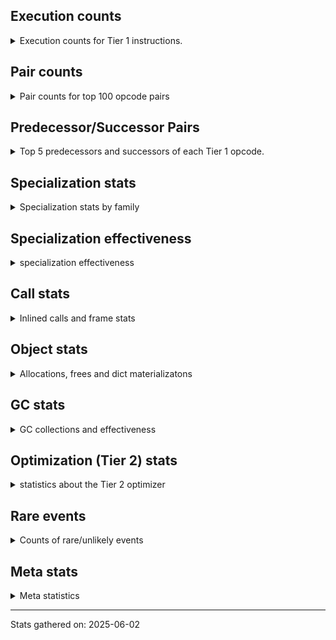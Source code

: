 ## Execution counts

<details>
<summary> Execution counts for Tier 1 instructions. </summary>


The "miss ratio" column shows the percentage of times the instruction
executed that it deoptimized. When this happens, the base unspecialized
instruction is not counted.

<table>
<thead>
<tr>
<th align="left">Name</th>
<th align="right">Base Count</th>
<th align="right">Head Count</th>
<th align="right">Change</th>
</tr>
</thead>
<tbody>
<tr>
<td align="left">JUMP_BACKWARD_NO_JIT</td>
<td align="right">5,923,081,419</td>
<td align="right">7,699,809</td>
<td align="right">-99.9%</td>
</tr>
<tr>
<td align="left">STORE_SLICE</td>
<td align="right">112,725,129</td>
<td align="right">1,085,625</td>
<td align="right">-99.0%</td>
</tr>
<tr>
<td align="left">BINARY_OP_SUBSCR_LIST_SLICE</td>
<td align="right">441,386,435</td>
<td align="right">9,875,293</td>
<td align="right">-97.8%</td>
</tr>
<tr>
<td align="left">UNPACK_SEQUENCE_LIST</td>
<td align="right">62,380,388</td>
<td align="right">2,297,114</td>
<td align="right">-96.3%</td>
</tr>
<tr>
<td align="left">GET_ANEXT</td>
<td align="right">100,136,760</td>
<td align="right">6,000,000</td>
<td align="right">-94.0%</td>
</tr>
<tr>
<td align="left">FOR_ITER</td>
<td align="right">1,508,236,620</td>
<td align="right">204,515,528</td>
<td align="right">-86.4%</td>
</tr>
<tr>
<td align="left">COMPARE_OP_STR</td>
<td align="right">1,588,072,216</td>
<td align="right">228,071,425</td>
<td align="right">-85.6%</td>
</tr>
<tr>
<td align="left">STORE_SUBSCR</td>
<td align="right">693,121,212</td>
<td align="right">101,354,748</td>
<td align="right">-85.4%</td>
</tr>
<tr>
<td align="left">CALL_LEN</td>
<td align="right">1,388,639,513</td>
<td align="right">203,896,731</td>
<td align="right">-85.3%</td>
</tr>
<tr>
<td align="left">CONTAINS_OP_SET</td>
<td align="right">1,753,883,266</td>
<td align="right">277,202,100</td>
<td align="right">-84.2%</td>
</tr>
<tr>
<td align="left">CALL_LIST_APPEND</td>
<td align="right">1,220,554,945</td>
<td align="right">194,709,005</td>
<td align="right">-84.0%</td>
</tr>
<tr>
<td align="left">BINARY_OP_SUBSCR_LIST_INT</td>
<td align="right">2,716,376,461</td>
<td align="right">442,185,150</td>
<td align="right">-83.7%</td>
</tr>
<tr>
<td align="left">STORE_SUBSCR_LIST_INT</td>
<td align="right">577,800,925</td>
<td align="right">95,465,722</td>
<td align="right">-83.5%</td>
</tr>
<tr>
<td align="left">UNPACK_SEQUENCE_TUPLE</td>
<td align="right">403,049,840</td>
<td align="right">68,653,741</td>
<td align="right">-83.0%</td>
</tr>
<tr>
<td align="left">SWAP</td>
<td align="right">2,097,546,836</td>
<td align="right">368,514,695</td>
<td align="right">-82.4%</td>
</tr>
<tr>
<td align="left">BINARY_OP_ADD_INT</td>
<td align="right">3,441,643,212</td>
<td align="right">606,629,385</td>
<td align="right">-82.4%</td>
</tr>
<tr>
<td align="left">COPY</td>
<td align="right">2,240,440,917</td>
<td align="right">406,655,579</td>
<td align="right">-81.8%</td>
</tr>
<tr>
<td align="left">COMPARE_OP</td>
<td align="right">507,441,136</td>
<td align="right">94,164,859</td>
<td align="right">-81.4%</td>
</tr>
<tr>
<td align="left">LIST_EXTEND</td>
<td align="right">89,055,829</td>
<td align="right">17,467,135</td>
<td align="right">-80.4%</td>
</tr>
<tr>
<td align="left">CONVERT_VALUE</td>
<td align="right">116,434,977</td>
<td align="right">23,649,217</td>
<td align="right">-79.7%</td>
</tr>
<tr>
<td align="left">BINARY_OP_SUBSCR_STR_INT</td>
<td align="right">1,251,912,100</td>
<td align="right">265,631,939</td>
<td align="right">-78.8%</td>
</tr>
<tr>
<td align="left">CALL_BUILTIN_O</td>
<td align="right">884,161,508</td>
<td align="right">190,784,856</td>
<td align="right">-78.4%</td>
</tr>
<tr>
<td align="left">BINARY_OP_SUBTRACT_FLOAT</td>
<td align="right">353,327,957</td>
<td align="right">76,417,521</td>
<td align="right">-78.4%</td>
</tr>
<tr>
<td align="left">CALL_METHOD_DESCRIPTOR_FAST_WITH_KEYWORDS</td>
<td align="right">158,449,394</td>
<td align="right">34,420,892</td>
<td align="right">-78.3%</td>
</tr>
<tr>
<td align="left">BUILD_LIST</td>
<td align="right">654,944,799</td>
<td align="right">151,871,168</td>
<td align="right">-76.8%</td>
</tr>
<tr>
<td align="left">FOR_ITER_RANGE</td>
<td align="right">729,321,792</td>
<td align="right">173,790,390</td>
<td align="right">-76.2%</td>
</tr>
<tr>
<td align="left">FORMAT_SIMPLE</td>
<td align="right">123,914,279</td>
<td align="right">30,360,735</td>
<td align="right">-75.5%</td>
</tr>
<tr>
<td align="left">LOAD_ATTR_CLASS</td>
<td align="right">448,177,000</td>
<td align="right">111,983,572</td>
<td align="right">-75.0%</td>
</tr>
<tr>
<td align="left">BUILD_STRING</td>
<td align="right">62,995,725</td>
<td align="right">15,872,571</td>
<td align="right">-74.8%</td>
</tr>
<tr>
<td align="left">LOAD_FAST_LOAD_FAST</td>
<td align="right">942,910,650</td>
<td align="right">239,358,250</td>
<td align="right">-74.6%</td>
</tr>
<tr>
<td align="left">BINARY_OP_ADD_FLOAT</td>
<td align="right">562,992,638</td>
<td align="right">146,023,573</td>
<td align="right">-74.1%</td>
</tr>
<tr>
<td align="left">BINARY_OP_SUBTRACT_INT</td>
<td align="right">1,623,421,861</td>
<td align="right">424,438,388</td>
<td align="right">-73.9%</td>
</tr>
<tr>
<td align="left">LOAD_SMALL_INT</td>
<td align="right">7,316,207,889</td>
<td align="right">1,989,214,477</td>
<td align="right">-72.8%</td>
</tr>
<tr>
<td align="left">STORE_FAST_LOAD_FAST</td>
<td align="right">199,618,963</td>
<td align="right">56,544,949</td>
<td align="right">-71.7%</td>
</tr>
<tr>
<td align="left">LOAD_FAST</td>
<td align="right">3,466,863,364</td>
<td align="right">1,006,511,035</td>
<td align="right">-71.0%</td>
</tr>
<tr>
<td align="left">FOR_ITER_TUPLE</td>
<td align="right">541,617,267</td>
<td align="right">160,435,889</td>
<td align="right">-70.4%</td>
</tr>
<tr>
<td align="left">UNARY_NOT</td>
<td align="right">57,250,825</td>
<td align="right">17,097,302</td>
<td align="right">-70.1%</td>
</tr>
<tr>
<td align="left">EXTENDED_ARG</td>
<td align="right">704,858,617</td>
<td align="right">212,882,815</td>
<td align="right">-69.8%</td>
</tr>
<tr>
<td align="left">FOR_ITER_LIST</td>
<td align="right">2,160,569,461</td>
<td align="right">652,657,465</td>
<td align="right">-69.8%</td>
</tr>
<tr>
<td align="left">CALL_BUILTIN_FAST</td>
<td align="right">1,258,235,244</td>
<td align="right">383,668,758</td>
<td align="right">-69.5%</td>
</tr>
<tr>
<td align="left">POP_JUMP_IF_TRUE</td>
<td align="right">2,167,227,031</td>
<td align="right">670,044,296</td>
<td align="right">-69.1%</td>
</tr>
<tr>
<td align="left">TO_BOOL_INT</td>
<td align="right">262,266,375</td>
<td align="right">81,567,003</td>
<td align="right">-68.9%</td>
</tr>
<tr>
<td align="left">CALL_TYPE_1</td>
<td align="right">375,497,965</td>
<td align="right">117,454,434</td>
<td align="right">-68.7%</td>
</tr>
<tr>
<td align="left">LOAD_ATTR_METHOD_NO_DICT</td>
<td align="right">2,506,238,380</td>
<td align="right">784,363,567</td>
<td align="right">-68.7%</td>
</tr>
<tr>
<td align="left">COMPARE_OP_INT</td>
<td align="right">2,846,620,336</td>
<td align="right">905,742,334</td>
<td align="right">-68.2%</td>
</tr>
<tr>
<td align="left">NOP</td>
<td align="right">2,506,623,144</td>
<td align="right">807,217,490</td>
<td align="right">-67.8%</td>
</tr>
<tr>
<td align="left">LOAD_GLOBAL_BUILTIN</td>
<td align="right">5,884,551,894</td>
<td align="right">1,933,983,732</td>
<td align="right">-67.1%</td>
</tr>
<tr>
<td align="left">STORE_FAST</td>
<td align="right">13,745,845,117</td>
<td align="right">4,587,232,792</td>
<td align="right">-66.6%</td>
</tr>
<tr>
<td align="left">LOAD_FAST_BORROW_LOAD_FAST_BORROW</td>
<td align="right">10,392,456,447</td>
<td align="right">3,473,032,514</td>
<td align="right">-66.6%</td>
</tr>
<tr>
<td align="left">BUILD_SLICE</td>
<td align="right">158,352,249</td>
<td align="right">54,067,802</td>
<td align="right">-65.9%</td>
</tr>
<tr>
<td align="left">BINARY_SLICE</td>
<td align="right">525,661,645</td>
<td align="right">180,259,454</td>
<td align="right">-65.7%</td>
</tr>
<tr>
<td align="left">STORE_SUBSCR_DICT</td>
<td align="right">357,274,885</td>
<td align="right">124,902,642</td>
<td align="right">-65.0%</td>
</tr>
<tr>
<td align="left">CALL_STR_1</td>
<td align="right">77,914,811</td>
<td align="right">27,776,340</td>
<td align="right">-64.4%</td>
</tr>
<tr>
<td align="left">POP_JUMP_IF_FALSE</td>
<td align="right">10,903,301,068</td>
<td align="right">3,921,645,313</td>
<td align="right">-64.0%</td>
</tr>
<tr>
<td align="left">BINARY_OP_SUBSCR_DICT</td>
<td align="right">1,042,250,209</td>
<td align="right">378,568,822</td>
<td align="right">-63.7%</td>
</tr>
<tr>
<td align="left">LOAD_ATTR_CLASS_WITH_METACLASS_CHECK</td>
<td align="right">23,171,193</td>
<td align="right">8,733,357</td>
<td align="right">-62.3%</td>
</tr>
<tr>
<td align="left">MAP_ADD</td>
<td align="right">67,399,944</td>
<td align="right">26,552,502</td>
<td align="right">-60.6%</td>
</tr>
<tr>
<td align="left">LIST_APPEND</td>
<td align="right">263,793,853</td>
<td align="right">103,961,442</td>
<td align="right">-60.6%</td>
</tr>
<tr>
<td align="left">CALL_BUILTIN_FAST_WITH_KEYWORDS</td>
<td align="right">102,941,963</td>
<td align="right">40,728,032</td>
<td align="right">-60.4%</td>
</tr>
<tr>
<td align="left">BINARY_OP</td>
<td align="right">2,518,520,811</td>
<td align="right">999,413,096</td>
<td align="right">-60.3%</td>
</tr>
<tr>
<td align="left">BUILD_TUPLE</td>
<td align="right">1,203,806,289</td>
<td align="right">487,989,411</td>
<td align="right">-59.5%</td>
</tr>
<tr>
<td align="left">CONTAINS_OP_DICT</td>
<td align="right">443,496,497</td>
<td align="right">183,443,914</td>
<td align="right">-58.6%</td>
</tr>
<tr>
<td align="left">BINARY_OP_MULTIPLY_FLOAT</td>
<td align="right">1,131,502,741</td>
<td align="right">468,512,477</td>
<td align="right">-58.6%</td>
</tr>
<tr>
<td align="left">STORE_GLOBAL</td>
<td align="right">6,156,329</td>
<td align="right">2,600,969</td>
<td align="right">-57.8%</td>
</tr>
<tr>
<td align="left">LOAD_CONST</td>
<td align="right">8,700,068,189</td>
<td align="right">3,748,520,598</td>
<td align="right">-56.9%</td>
</tr>
<tr>
<td align="left">STORE_FAST_STORE_FAST</td>
<td align="right">805,191,421</td>
<td align="right">354,273,815</td>
<td align="right">-56.0%</td>
</tr>
<tr>
<td align="left">LOAD_FAST_BORROW</td>
<td align="right">34,383,359,824</td>
<td align="right">15,418,565,729</td>
<td align="right">-55.2%</td>
</tr>
<tr>
<td align="left">CALL_NON_PY_GENERAL</td>
<td align="right">787,803,045</td>
<td align="right">356,213,565</td>
<td align="right">-54.8%</td>
</tr>
<tr>
<td align="left">LOAD_ATTR_METHOD_LAZY_DICT</td>
<td align="right">92,363,064</td>
<td align="right">42,030,240</td>
<td align="right">-54.5%</td>
</tr>
<tr>
<td align="left">TO_BOOL_STR</td>
<td align="right">77,196,926</td>
<td align="right">35,415,427</td>
<td align="right">-54.1%</td>
</tr>
<tr>
<td align="left">GET_ITER</td>
<td align="right">1,094,740,678</td>
<td align="right">507,158,864</td>
<td align="right">-53.7%</td>
</tr>
<tr>
<td align="left">BINARY_OP_MULTIPLY_INT</td>
<td align="right">275,909,160</td>
<td align="right">129,204,548</td>
<td align="right">-53.2%</td>
</tr>
<tr>
<td align="left">POP_ITER</td>
<td align="right">1,055,447,451</td>
<td align="right">496,862,546</td>
<td align="right">-52.9%</td>
</tr>
<tr>
<td align="left">BINARY_OP_INPLACE_ADD_UNICODE</td>
<td align="right">7,879,405</td>
<td align="right">3,714,396</td>
<td align="right">-52.9%</td>
</tr>
<tr>
<td align="left">TO_BOOL_BOOL</td>
<td align="right">3,984,107,304</td>
<td align="right">1,887,023,312</td>
<td align="right">-52.6%</td>
</tr>
<tr>
<td align="left">DELETE_SUBSCR</td>
<td align="right">131,427,667</td>
<td align="right">62,800,184</td>
<td align="right">-52.2%</td>
</tr>
<tr>
<td align="left">PUSH_NULL</td>
<td align="right">1,582,195,012</td>
<td align="right">758,254,261</td>
<td align="right">-52.1%</td>
</tr>
<tr>
<td align="left">IS_OP</td>
<td align="right">553,400,781</td>
<td align="right">274,068,032</td>
<td align="right">-50.5%</td>
</tr>
<tr>
<td align="left">CONTAINS_OP</td>
<td align="right">205,945,641</td>
<td align="right">103,794,929</td>
<td align="right">-49.6%</td>
</tr>
<tr>
<td align="left">SET_FUNCTION_ATTRIBUTE</td>
<td align="right">100,403,840</td>
<td align="right">51,504,789</td>
<td align="right">-48.7%</td>
</tr>
<tr>
<td align="left">TO_BOOL</td>
<td align="right">257,273,166</td>
<td align="right">132,730,946</td>
<td align="right">-48.4%</td>
</tr>
<tr>
<td align="left">TO_BOOL_LIST</td>
<td align="right">92,219,519</td>
<td align="right">48,295,698</td>
<td align="right">-47.6%</td>
</tr>
<tr>
<td align="left">CALL_METHOD_DESCRIPTOR_NOARGS</td>
<td align="right">334,446,132</td>
<td align="right">175,915,827</td>
<td align="right">-47.4%</td>
</tr>
<tr>
<td align="left">LOAD_ATTR_METHOD_WITH_VALUES</td>
<td align="right">2,604,014,869</td>
<td align="right">1,394,798,183</td>
<td align="right">-46.4%</td>
</tr>
<tr>
<td align="left">CALL_BOUND_METHOD_GENERAL</td>
<td align="right">13,167,711</td>
<td align="right">7,168,447</td>
<td align="right">-45.6%</td>
</tr>
<tr>
<td align="left">NOT_TAKEN</td>
<td align="right">94,136,760</td>
<td align="right">136,976,966</td>
<td align="right">45.5%</td>
</tr>
<tr>
<td align="left">BINARY_OP_EXTEND</td>
<td align="right">283,860,783</td>
<td align="right">154,804,332</td>
<td align="right">-45.5%</td>
</tr>
<tr>
<td align="left">CALL_METHOD_DESCRIPTOR_FAST</td>
<td align="right">374,892,151</td>
<td align="right">210,508,377</td>
<td align="right">-43.8%</td>
</tr>
<tr>
<td align="left">LOAD_ATTR_SLOT</td>
<td align="right">1,546,640,998</td>
<td align="right">878,950,904</td>
<td align="right">-43.2%</td>
</tr>
<tr>
<td align="left">BINARY_OP_SUBSCR_TUPLE_INT</td>
<td align="right">291,564,794</td>
<td align="right">165,705,430</td>
<td align="right">-43.2%</td>
</tr>
<tr>
<td align="left">CALL_METHOD_DESCRIPTOR_O</td>
<td align="right">374,490,936</td>
<td align="right">213,379,449</td>
<td align="right">-43.0%</td>
</tr>
<tr>
<td align="left">CALL_PY_EXACT_ARGS</td>
<td align="right">3,355,557,487</td>
<td align="right">1,918,927,237</td>
<td align="right">-42.8%</td>
</tr>
<tr>
<td align="left">MAKE_FUNCTION</td>
<td align="right">118,583,102</td>
<td align="right">67,968,447</td>
<td align="right">-42.7%</td>
</tr>
<tr>
<td align="left">UNPACK_SEQUENCE_TWO_TUPLE</td>
<td align="right">781,278,563</td>
<td align="right">447,986,396</td>
<td align="right">-42.7%</td>
</tr>
<tr>
<td align="left">CALL_KW_NON_PY</td>
<td align="right">61,351,379</td>
<td align="right">35,537,597</td>
<td align="right">-42.1%</td>
</tr>
<tr>
<td align="left">COMPARE_OP_FLOAT</td>
<td align="right">195,093,484</td>
<td align="right">114,764,835</td>
<td align="right">-41.2%</td>
</tr>
<tr>
<td align="left">TO_BOOL_ALWAYS_TRUE</td>
<td align="right">216,661,437</td>
<td align="right">128,212,479</td>
<td align="right">-40.8%</td>
</tr>
<tr>
<td align="left">LOAD_ATTR_NONDESCRIPTOR_WITH_VALUES</td>
<td align="right">266,892,131</td>
<td align="right">162,624,478</td>
<td align="right">-39.1%</td>
</tr>
<tr>
<td align="left">LOAD_ATTR</td>
<td align="right">825,717,187</td>
<td align="right">503,856,357</td>
<td align="right">-39.0%</td>
</tr>
<tr>
<td align="left">LOAD_ATTR_INSTANCE_VALUE</td>
<td align="right">5,197,803,766</td>
<td align="right">3,173,143,031</td>
<td align="right">-39.0%</td>
</tr>
<tr>
<td align="left">CALL_BUILTIN_CLASS</td>
<td align="right">184,463,026</td>
<td align="right">112,909,352</td>
<td align="right">-38.8%</td>
</tr>
<tr>
<td align="left">LOAD_DEREF</td>
<td align="right">1,373,403,477</td>
<td align="right">844,237,304</td>
<td align="right">-38.5%</td>
</tr>
<tr>
<td align="left">CALL_INTRINSIC_1</td>
<td align="right">190,528,661</td>
<td align="right">118,942,093</td>
<td align="right">-37.6%</td>
</tr>
<tr>
<td align="left">STORE_ATTR_WITH_HINT</td>
<td align="right">8,975,993</td>
<td align="right">5,693,673</td>
<td align="right">-36.6%</td>
</tr>
<tr>
<td align="left">CALL_BOUND_METHOD_EXACT_ARGS</td>
<td align="right">193,912,356</td>
<td align="right">125,549,993</td>
<td align="right">-35.3%</td>
</tr>
<tr>
<td align="left">LOAD_ATTR_WITH_HINT</td>
<td align="right">74,132,229</td>
<td align="right">49,247,586</td>
<td align="right">-33.6%</td>
</tr>
<tr>
<td align="left">TO_BOOL_NONE</td>
<td align="right">490,666,682</td>
<td align="right">329,006,287</td>
<td align="right">-32.9%</td>
</tr>
<tr>
<td align="left">LOAD_GLOBAL_MODULE</td>
<td align="right">3,538,009,335</td>
<td align="right">2,398,462,054</td>
<td align="right">-32.2%</td>
</tr>
<tr>
<td align="left">LOAD_FAST_AND_CLEAR</td>
<td align="right">66,859,864</td>
<td align="right">45,577,927</td>
<td align="right">-31.8%</td>
</tr>
<tr>
<td align="left">CALL_ALLOC_AND_ENTER_INIT</td>
<td align="right">255,422,744</td>
<td align="right">175,943,833</td>
<td align="right">-31.1%</td>
</tr>
<tr>
<td align="left">EXIT_INIT_CHECK</td>
<td align="right">253,369,856</td>
<td align="right">174,595,065</td>
<td align="right">-31.1%</td>
</tr>
<tr>
<td align="left">JUMP_FORWARD</td>
<td align="right">402,783,187</td>
<td align="right">283,542,508</td>
<td align="right">-29.6%</td>
</tr>
<tr>
<td align="left">BINARY_OP_ADD_UNICODE</td>
<td align="right">78,593,858</td>
<td align="right">55,723,606</td>
<td align="right">-29.1%</td>
</tr>
<tr>
<td align="left">CALL_ISINSTANCE</td>
<td align="right">852,238,399</td>
<td align="right">616,425,271</td>
<td align="right">-27.7%</td>
</tr>
<tr>
<td align="left">POP_TOP</td>
<td align="right">3,377,454,340</td>
<td align="right">2,456,711,491</td>
<td align="right">-27.3%</td>
</tr>
<tr>
<td align="left">RETURN_VALUE</td>
<td align="right">5,630,037,179</td>
<td align="right">4,122,746,609</td>
<td align="right">-26.8%</td>
</tr>
<tr>
<td align="left">RESUME_CHECK</td>
<td align="right">6,541,926,657</td>
<td align="right">4,820,452,553</td>
<td align="right">-26.3%</td>
</tr>
<tr>
<td align="left">POP_JUMP_IF_NONE</td>
<td align="right">349,240,536</td>
<td align="right">259,293,005</td>
<td align="right">-25.8%</td>
</tr>
<tr>
<td align="left">LOAD_ATTR_MODULE</td>
<td align="right">689,011,749</td>
<td align="right">518,925,366</td>
<td align="right">-24.7%</td>
</tr>
<tr>
<td align="left">POP_JUMP_IF_NOT_NONE</td>
<td align="right">473,193,108</td>
<td align="right">358,686,717</td>
<td align="right">-24.2%</td>
</tr>
<tr>
<td align="left">STORE_ATTR</td>
<td align="right">67,712,282</td>
<td align="right">51,996,426</td>
<td align="right">-23.2%</td>
</tr>
<tr>
<td align="left">UNPACK_SEQUENCE</td>
<td align="right">1,581,878</td>
<td align="right">1,214,890</td>
<td align="right">-23.2%</td>
</tr>
<tr>
<td align="left">STORE_ATTR_SLOT</td>
<td align="right">942,944,248</td>
<td align="right">734,783,927</td>
<td align="right">-22.1%</td>
</tr>
<tr>
<td align="left">CALL_KW_PY</td>
<td align="right">83,221,629</td>
<td align="right">66,834,832</td>
<td align="right">-19.7%</td>
</tr>
<tr>
<td align="left">STORE_ATTR_INSTANCE_VALUE</td>
<td align="right">1,100,495,554</td>
<td align="right">890,750,037</td>
<td align="right">-19.1%</td>
</tr>
<tr>
<td align="left">CALL_PY_GENERAL</td>
<td align="right">276,317,460</td>
<td align="right">224,928,312</td>
<td align="right">-18.6%</td>
</tr>
<tr>
<td align="left">COPY_FREE_VARS</td>
<td align="right">346,772,006</td>
<td align="right">285,214,690</td>
<td align="right">-17.8%</td>
</tr>
<tr>
<td align="left">LOAD_ATTR_NONDESCRIPTOR_NO_DICT</td>
<td align="right">70,162,343</td>
<td align="right">57,998,281</td>
<td align="right">-17.3%</td>
</tr>
<tr>
<td align="left">RERAISE</td>
<td align="right">3,760,056</td>
<td align="right">3,124,716</td>
<td align="right">-16.9%</td>
</tr>
<tr>
<td align="left">SET_ADD</td>
<td align="right">87,672</td>
<td align="right">73,592</td>
<td align="right">-16.1%</td>
</tr>
<tr>
<td align="left">RETURN_GENERATOR</td>
<td align="right">418,046,026</td>
<td align="right">350,927,157</td>
<td align="right">-16.1%</td>
</tr>
<tr>
<td align="left">POP_EXCEPT</td>
<td align="right">21,349,250</td>
<td align="right">18,019,393</td>
<td align="right">-15.6%</td>
</tr>
<tr>
<td align="left">PUSH_EXC_INFO</td>
<td align="right">21,349,251</td>
<td align="right">18,019,394</td>
<td align="right">-15.6%</td>
</tr>
<tr>
<td align="left">CHECK_EXC_MATCH</td>
<td align="right">21,007,004</td>
<td align="right">17,846,527</td>
<td align="right">-15.0%</td>
</tr>
<tr>
<td align="left">END_FOR</td>
<td align="right">115,236,757</td>
<td align="right">98,457,566</td>
<td align="right">-14.6%</td>
</tr>
<tr>
<td align="left">WITH_EXCEPT_START</td>
<td align="right">9,180</td>
<td align="right">10,380</td>
<td align="right">13.1%</td>
</tr>
<tr>
<td align="left">DICT_MERGE</td>
<td align="right">78,021,677</td>
<td align="right">70,204,680</td>
<td align="right">-10.0%</td>
</tr>
<tr>
<td align="left">LOAD_ATTR_PROPERTY</td>
<td align="right">72,351,579</td>
<td align="right">65,541,768</td>
<td align="right">-9.4%</td>
</tr>
<tr>
<td align="left">RAISE_VARARGS</td>
<td align="right">6,177,644</td>
<td align="right">5,641,766</td>
<td align="right">-8.7%</td>
</tr>
<tr>
<td align="left">LOAD_SUPER_ATTR_METHOD</td>
<td align="right">63,731,985</td>
<td align="right">58,350,615</td>
<td align="right">-8.4%</td>
</tr>
<tr>
<td align="left">LOAD_FROM_DICT_OR_DEREF</td>
<td align="right">1,460</td>
<td align="right">1,340</td>
<td align="right">-8.2%</td>
</tr>
<tr>
<td align="left">INTERPRETER_EXIT</td>
<td align="right">1,630,974,264</td>
<td align="right">1,498,738,770</td>
<td align="right">-8.1%</td>
</tr>
<tr>
<td align="left">BUILD_MAP</td>
<td align="right">152,429,824</td>
<td align="right">140,533,712</td>
<td align="right">-7.8%</td>
</tr>
<tr>
<td align="left">BUILD_SET</td>
<td align="right">473,004</td>
<td align="right">437,321</td>
<td align="right">-7.5%</td>
</tr>
<tr>
<td align="left">RESUME</td>
<td align="right">31,003</td>
<td align="right">28,839</td>
<td align="right">-7.0%</td>
</tr>
<tr>
<td align="left">FOR_ITER_GEN</td>
<td align="right">346,922,504</td>
<td align="right">324,691,207</td>
<td align="right">-6.4%</td>
</tr>
<tr>
<td align="left">UNARY_INVERT</td>
<td align="right">10,294,872</td>
<td align="right">9,679,630</td>
<td align="right">-6.0%</td>
</tr>
<tr>
<td align="left">CALL_TUPLE_1</td>
<td align="right">6,362,441</td>
<td align="right">5,997,953</td>
<td align="right">-5.7%</td>
</tr>
<tr>
<td align="left">LOAD_LOCALS</td>
<td align="right">3,349</td>
<td align="right">3,189</td>
<td align="right">-4.8%</td>
</tr>
<tr>
<td align="left">STORE_DEREF</td>
<td align="right">74,348,140</td>
<td align="right">70,884,278</td>
<td align="right">-4.7%</td>
</tr>
<tr>
<td align="left">BINARY_OP_SUBSCR_GETITEM</td>
<td align="right">163,034,562</td>
<td align="right">155,672,169</td>
<td align="right">-4.5%</td>
</tr>
<tr>
<td align="left">IMPORT_NAME</td>
<td align="right">11,999,581</td>
<td align="right">11,474,194</td>
<td align="right">-4.4%</td>
</tr>
<tr>
<td align="left">IMPORT_FROM</td>
<td align="right">14,697,034</td>
<td align="right">14,181,337</td>
<td align="right">-3.5%</td>
</tr>
<tr>
<td align="left">UNARY_NEGATIVE</td>
<td align="right">127,613,814</td>
<td align="right">123,751,884</td>
<td align="right">-3.0%</td>
</tr>
<tr>
<td align="left">LOAD_FAST_CHECK</td>
<td align="right">3,956,570</td>
<td align="right">3,845,041</td>
<td align="right">-2.8%</td>
</tr>
<tr>
<td align="left">CALL_FUNCTION_EX</td>
<td align="right">196,104,123</td>
<td align="right">190,596,148</td>
<td align="right">-2.8%</td>
</tr>
<tr>
<td align="left">LOAD_COMMON_CONSTANT</td>
<td align="right">29,061,522</td>
<td align="right">28,462,848</td>
<td align="right">-2.1%</td>
</tr>
<tr>
<td align="left">MAKE_CELL</td>
<td align="right">66,057,413</td>
<td align="right">65,232,899</td>
<td align="right">-1.2%</td>
</tr>
<tr>
<td align="left">LOAD_BUILD_CLASS</td>
<td align="right">3,372</td>
<td align="right">3,332</td>
<td align="right">-1.2%</td>
</tr>
<tr>
<td align="left">STORE_NAME</td>
<td align="right">47,846</td>
<td align="right">47,366</td>
<td align="right">-1.0%</td>
</tr>
<tr>
<td align="left">GET_YIELD_FROM_ITER</td>
<td align="right">35,680,972</td>
<td align="right">35,428,173</td>
<td align="right">-0.7%</td>
</tr>
<tr>
<td align="left">LOAD_SUPER_ATTR_ATTR</td>
<td align="right">4,558,456</td>
<td align="right">4,526,914</td>
<td align="right">-0.7%</td>
</tr>
<tr>
<td align="left">DELETE_ATTR</td>
<td align="right">324,882</td>
<td align="right">322,688</td>
<td align="right">-0.7%</td>
</tr>
<tr>
<td align="left">YIELD_VALUE</td>
<td align="right">1,152,992,098</td>
<td align="right">1,146,663,337</td>
<td align="right">-0.5%</td>
</tr>
<tr>
<td align="left">CALL_KW</td>
<td align="right">11,724</td>
<td align="right">11,768</td>
<td align="right">0.4%</td>
</tr>
<tr>
<td align="left">CLEANUP_THROW</td>
<td align="right">91,596</td>
<td align="right">91,336</td>
<td align="right">-0.3%</td>
</tr>
<tr>
<td align="left">JUMP_BACKWARD_NO_INTERRUPT</td>
<td align="right">420,296,222</td>
<td align="right">419,682,429</td>
<td align="right">-0.1%</td>
</tr>
<tr>
<td align="left">CALL</td>
<td align="right">223,900</td>
<td align="right">224,220</td>
<td align="right">0.1%</td>
</tr>
<tr>
<td align="left">SEND_GEN</td>
<td align="right">593,922,213</td>
<td align="right">593,230,411</td>
<td align="right">-0.1%</td>
</tr>
<tr>
<td align="left">LOAD_SPECIAL</td>
<td align="right">14,640,076</td>
<td align="right">14,627,518</td>
<td align="right">-0.1%</td>
</tr>
<tr>
<td align="left">LOAD_SUPER_ATTR</td>
<td align="right">2,369</td>
<td align="right">2,371</td>
<td align="right">0.1%</td>
</tr>
<tr>
<td align="left">END_SEND</td>
<td align="right">302,369,291</td>
<td align="right">302,133,017</td>
<td align="right">-0.1%</td>
</tr>
<tr>
<td align="left">DELETE_FAST</td>
<td align="right">41,995,026</td>
<td align="right">41,964,122</td>
<td align="right">-0.1%</td>
</tr>
<tr>
<td align="left">JUMP_BACKWARD</td>
<td align="right">6,507</td>
<td align="right">6,509</td>
<td align="right">0.0%</td>
</tr>
<tr>
<td align="left">SEND</td>
<td align="right">128,456,529</td>
<td align="right">128,425,585</td>
<td align="right">-0.0%</td>
</tr>
<tr>
<td align="left">LOAD_GLOBAL</td>
<td align="right">14,737,894</td>
<td align="right">14,738,372</td>
<td align="right">0.0%</td>
</tr>
<tr>
<td align="left">LOAD_NAME</td>
<td align="right">9,738,685</td>
<td align="right">9,738,485</td>
<td align="right">-0.0%</td>
</tr>
<tr>
<td align="left">GET_AWAITABLE</td>
<td align="right">172,683,388</td>
<td align="right">172,683,388</td>
<td align="right">0.0%</td>
</tr>
<tr>
<td align="left">INSTRUMENTED_LINE</td>
<td align="right">58,270,440</td>
<td align="right">58,270,440</td>
<td align="right">0.0%</td>
</tr>
<tr>
<td align="left">INSTRUMENTED_RESUME</td>
<td align="right">29,134,740</td>
<td align="right">29,134,740</td>
<td align="right">0.0%</td>
</tr>
<tr>
<td align="left">INSTRUMENTED_RETURN_VALUE</td>
<td align="right">29,134,440</td>
<td align="right">29,134,440</td>
<td align="right">0.0%</td>
</tr>
<tr>
<td align="left">GET_AITER</td>
<td align="right">6,000,000</td>
<td align="right">6,000,000</td>
<td align="right">0.0%</td>
</tr>
<tr>
<td align="left">END_ASYNC_FOR</td>
<td align="right">6,000,000</td>
<td align="right">6,000,000</td>
<td align="right">0.0%</td>
</tr>
<tr>
<td align="left">CALL_KW_BOUND_METHOD</td>
<td align="right">1,714,272</td>
<td align="right">1,714,272</td>
<td align="right">0.0%</td>
</tr>
<tr>
<td align="left">UNPACK_EX</td>
<td align="right">235,809</td>
<td align="right">235,809</td>
<td align="right">0.0%</td>
</tr>
<tr>
<td align="left">SET_UPDATE</td>
<td align="right">68,063</td>
<td align="right">68,063</td>
<td align="right">0.0%</td>
</tr>
<tr>
<td align="left">LOAD_ATTR_GETATTRIBUTE_OVERRIDDEN</td>
<td align="right">49,580</td>
<td align="right">49,580</td>
<td align="right">0.0%</td>
</tr>
<tr>
<td align="left">DICT_UPDATE</td>
<td align="right">14,747</td>
<td align="right">14,747</td>
<td align="right">0.0%</td>
</tr>
<tr>
<td align="left">FORMAT_WITH_SPEC</td>
<td align="right">2,740</td>
<td align="right">2,740</td>
<td align="right">0.0%</td>
</tr>
<tr>
<td align="left">INSTRUMENTED_JUMP_BACKWARD</td>
<td align="right">120</td>
<td align="right">120</td>
<td align="right">0.0%</td>
</tr>
<tr>
<td align="left">SETUP_ANNOTATIONS</td>
<td align="right">117</td>
<td align="right">117</td>
<td align="right">0.0%</td>
</tr>
<tr>
<td align="left">DELETE_NAME</td>
<td align="right">15</td>
<td align="right">15</td>
<td align="right">0.0%</td>
</tr>
<tr>
<td align="left">JUMP_BACKWARD_JIT</td>
<td align="right"></td>
<td align="right">1,041,024,332</td>
<td align="right"></td>
</tr>
<tr>
<td align="left">ENTER_EXECUTOR</td>
<td align="right"></td>
<td align="right">755,233,216</td>
<td align="right"></td>
</tr>
</tbody>
</table>


</details>

## Pair counts

<details>
<summary> Pair counts for top 100 opcode pairs </summary>


Pairs of specialized operations that deoptimize and are then followed by
the corresponding unspecialized instruction are not counted as pairs.

Not included in comparative output.


</details>

## Predecessor/Successor Pairs

<details>
<summary> Top 5 predecessors and successors of each Tier 1 opcode. </summary>


This does not include the unspecialized instructions that occur after a
specialized instruction deoptimizes.

Not included in comparative output.


</details>

## Specialization stats

<details>
<summary> Specialization stats by family </summary>

### BINARY_OP

<details>
<summary> specialization stats for BINARY_OP family </summary>

<table>
<thead>
<tr>
<th align="left">Kind</th>
<th align="right">Base Count</th>
<th align="right">Base Ratio</th>
<th align="right">Head Count</th>
<th align="right">Head Ratio</th>
<th align="right">Change</th>
</tr>
</thead>
<tbody>
<tr>
<td align="left">
hit
<details>
<summary>ⓘ</summary>

Specialized instructions that complete.
</details>
</td>
<td align="right">16,313,954,546</td>
<td align="right">86.3%</td>
<td align="right">3,869,427,306</td>
<td align="right">78.6%</td>
<td align="right">-76.3%</td>
</tr>
<tr>
<td align="left">
deferred
<details>
<summary>ⓘ</summary>

Lists the number of "deferred" (i.e. not specialized) instructions executed.
</details>
</td>
<td align="right">2,517,549,274</td>
<td align="right">13.3%</td>
<td align="right">998,994,870</td>
<td align="right">20.3%</td>
<td align="right">-60.3%</td>
</tr>
<tr>
<td align="left">
miss
<details>
<summary>ⓘ</summary>

Specialized instructions that deopt.
</details>
</td>
<td align="right">62,394,875</td>
<td align="right">0.3%</td>
<td align="right">52,182,047</td>
<td align="right">1.1%</td>
<td align="right">-16.4%</td>
</tr>
</tbody>
</table>

<table>
<thead>
<tr>
<th align="left">Success</th>
<th align="right">Base Count</th>
<th align="right">Base Ratio</th>
<th align="right">Head Count</th>
<th align="right">Head Ratio</th>
<th align="right">Change</th>
</tr>
</thead>
<tbody>
<tr>
<td align="left">Failure</td>
<td align="right">954,906</td>
<td align="right">44.4%</td>
<td align="right">401,655</td>
<td align="right">28.6%</td>
<td align="right">-57.9%</td>
</tr>
<tr>
<td align="left">Success</td>
<td align="right">1,193,660</td>
<td align="right">55.6%</td>
<td align="right">1,000,873</td>
<td align="right">71.4%</td>
<td align="right">-16.2%</td>
</tr>
</tbody>
</table>

<table>
<thead>
<tr>
<th align="left">Failure kind</th>
<th align="right">Base Count</th>
<th align="right">Base Ratio</th>
<th align="right">Head Count</th>
<th align="right">Head Ratio</th>
<th align="right">Change</th>
</tr>
</thead>
<tbody>
<tr>
<td align="left">and different types</td>
<td align="right">41</td>
<td align="right">0.0%</td>
<td align="right">3</td>
<td align="right">0.0%</td>
<td align="right">-92.7%</td>
</tr>
<tr>
<td align="left">subscr bytes</td>
<td align="right">22,288</td>
<td align="right">2.3%</td>
<td align="right">1,808</td>
<td align="right">0.5%</td>
<td align="right">-91.9%</td>
</tr>
<tr>
<td align="left">subscr array</td>
<td align="right">166,377</td>
<td align="right">17.4%</td>
<td align="right">25,838</td>
<td align="right">6.4%</td>
<td align="right">-84.5%</td>
</tr>
<tr>
<td align="left">subscr mappingproxy</td>
<td align="right">440</td>
<td align="right">0.0%</td>
<td align="right">80</td>
<td align="right">0.0%</td>
<td align="right">-81.8%</td>
</tr>
<tr>
<td align="left">xor int</td>
<td align="right">85,540</td>
<td align="right">9.0%</td>
<td align="right">16,340</td>
<td align="right">4.1%</td>
<td align="right">-80.9%</td>
</tr>
<tr>
<td align="left">true divide float</td>
<td align="right">11,587</td>
<td align="right">1.2%</td>
<td align="right">2,768</td>
<td align="right">0.7%</td>
<td align="right">-76.1%</td>
</tr>
<tr>
<td align="left">and int</td>
<td align="right">74,202</td>
<td align="right">7.8%</td>
<td align="right">18,488</td>
<td align="right">4.6%</td>
<td align="right">-75.1%</td>
</tr>
<tr>
<td align="left">subscr counter</td>
<td align="right">107,772</td>
<td align="right">11.3%</td>
<td align="right">26,892</td>
<td align="right">6.7%</td>
<td align="right">-75.0%</td>
</tr>
<tr>
<td align="left">power</td>
<td align="right">8,232</td>
<td align="right">0.9%</td>
<td align="right">2,349</td>
<td align="right">0.6%</td>
<td align="right">-71.5%</td>
</tr>
<tr>
<td align="left">and other</td>
<td align="right">1,082</td>
<td align="right">0.1%</td>
<td align="right">316</td>
<td align="right">0.1%</td>
<td align="right">-70.8%</td>
</tr>
<tr>
<td align="left">multiply other</td>
<td align="right">2,681</td>
<td align="right">0.3%</td>
<td align="right">836</td>
<td align="right">0.2%</td>
<td align="right">-68.8%</td>
</tr>
<tr>
<td align="left">rshift</td>
<td align="right">23,525</td>
<td align="right">2.5%</td>
<td align="right">8,299</td>
<td align="right">2.1%</td>
<td align="right">-64.7%</td>
</tr>
<tr>
<td align="left">remainder</td>
<td align="right">43,287</td>
<td align="right">4.5%</td>
<td align="right">18,123</td>
<td align="right">4.5%</td>
<td align="right">-58.1%</td>
</tr>
<tr>
<td align="left">xor</td>
<td align="right">320</td>
<td align="right">0.0%</td>
<td align="right">140</td>
<td align="right">0.0%</td>
<td align="right">-56.2%</td>
</tr>
<tr>
<td align="left">add different types</td>
<td align="right">43,769</td>
<td align="right">4.6%</td>
<td align="right">19,520</td>
<td align="right">4.9%</td>
<td align="right">-55.4%</td>
</tr>
<tr>
<td align="left">floor divide</td>
<td align="right">33,949</td>
<td align="right">3.6%</td>
<td align="right">19,821</td>
<td align="right">4.9%</td>
<td align="right">-41.6%</td>
</tr>
<tr>
<td align="left">add other</td>
<td align="right">37,894</td>
<td align="right">4.0%</td>
<td align="right">22,356</td>
<td align="right">5.6%</td>
<td align="right">-41.0%</td>
</tr>
<tr>
<td align="left">lshift</td>
<td align="right">19,440</td>
<td align="right">2.0%</td>
<td align="right">11,545</td>
<td align="right">2.9%</td>
<td align="right">-40.6%</td>
</tr>
<tr>
<td align="left">subscr tuple slice</td>
<td align="right">109,556</td>
<td align="right">11.5%</td>
<td align="right">73,796</td>
<td align="right">18.4%</td>
<td align="right">-32.6%</td>
</tr>
<tr>
<td align="left">subtract other</td>
<td align="right">8,519</td>
<td align="right">0.9%</td>
<td align="right">6,189</td>
<td align="right">1.5%</td>
<td align="right">-27.4%</td>
</tr>
<tr>
<td align="left">multiply different types</td>
<td align="right">7,717</td>
<td align="right">0.8%</td>
<td align="right">6,006</td>
<td align="right">1.5%</td>
<td align="right">-22.2%</td>
</tr>
<tr>
<td align="left">subscr defaultdict</td>
<td align="right">78,817</td>
<td align="right">8.3%</td>
<td align="right">62,836</td>
<td align="right">15.6%</td>
<td align="right">-20.3%</td>
</tr>
<tr>
<td align="left">out of range</td>
<td align="right">46,907</td>
<td align="right">4.9%</td>
<td align="right">37,587</td>
<td align="right">9.4%</td>
<td align="right">-19.9%</td>
</tr>
<tr>
<td align="left">subscr other slice</td>
<td align="right">311</td>
<td align="right">0.0%</td>
<td align="right">273</td>
<td align="right">0.1%</td>
<td align="right">-12.2%</td>
</tr>
<tr>
<td align="left">subscr string slice</td>
<td align="right">2,216</td>
<td align="right">0.2%</td>
<td align="right">2,001</td>
<td align="right">0.5%</td>
<td align="right">-9.7%</td>
</tr>
<tr>
<td align="left">subscr</td>
<td align="right">7,644</td>
<td align="right">0.8%</td>
<td align="right">6,959</td>
<td align="right">1.7%</td>
<td align="right">-9.0%</td>
</tr>
<tr>
<td align="left">subscr range</td>
<td align="right">3,163</td>
<td align="right">0.3%</td>
<td align="right">2,935</td>
<td align="right">0.7%</td>
<td align="right">-7.2%</td>
</tr>
<tr>
<td align="left">subscr deque</td>
<td align="right">98</td>
<td align="right">0.0%</td>
<td align="right">102</td>
<td align="right">0.0%</td>
<td align="right">4.1%</td>
</tr>
<tr>
<td align="left">true divide different types</td>
<td align="right">2,009</td>
<td align="right">0.2%</td>
<td align="right">1,961</td>
<td align="right">0.5%</td>
<td align="right">-2.4%</td>
</tr>
<tr>
<td align="left">true divide other</td>
<td align="right">1,394</td>
<td align="right">0.1%</td>
<td align="right">1,363</td>
<td align="right">0.3%</td>
<td align="right">-2.2%</td>
</tr>
<tr>
<td align="left">subtract different types</td>
<td align="right">630</td>
<td align="right">0.1%</td>
<td align="right">628</td>
<td align="right">0.2%</td>
<td align="right">-0.3%</td>
</tr>
<tr>
<td align="left">or</td>
<td align="right">3,102</td>
<td align="right">0.3%</td>
<td align="right">3,100</td>
<td align="right">0.8%</td>
<td align="right">-0.1%</td>
</tr>
<tr>
<td align="left">or different types</td>
<td align="right">156</td>
<td align="right">0.0%</td>
<td align="right">156</td>
<td align="right">0.0%</td>
<td align="right">0.0%</td>
</tr>
<tr>
<td align="left">subscr structtime</td>
<td align="right">140</td>
<td align="right">0.0%</td>
<td align="right">140</td>
<td align="right">0.0%</td>
<td align="right">0.0%</td>
</tr>
<tr>
<td align="left">code complex parameters</td>
<td align="right">60</td>
<td align="right">0.0%</td>
<td align="right">60</td>
<td align="right">0.0%</td>
<td align="right">0.0%</td>
</tr>
<tr>
<td align="left">or int</td>
<td align="right">20</td>
<td align="right">0.0%</td>
<td align="right">20</td>
<td align="right">0.0%</td>
<td align="right">0.0%</td>
</tr>
<tr>
<td align="left">subscr ordereddict</td>
<td align="right">20</td>
<td align="right">0.0%</td>
<td align="right">20</td>
<td align="right">0.0%</td>
<td align="right">0.0%</td>
</tr>
<tr>
<td align="left">subscr enumdict</td>
<td align="right">1</td>
<td align="right">0.0%</td>
<td align="right">1</td>
<td align="right">0.0%</td>
<td align="right">0.0%</td>
</tr>
</tbody>
</table>


</details>

### BINARY_SLICE

<details>
<summary> specialization stats for BINARY_SLICE family </summary>

<table>
<thead>
<tr>
<th align="left">Kind</th>
<th align="right">Base Count</th>
<th align="right">Base Ratio</th>
<th align="right">Head Count</th>
<th align="right">Head Ratio</th>
<th align="right">Change</th>
</tr>
</thead>
<tbody>
<tr>
<td align="left">
deferred
<details>
<summary>ⓘ</summary>

Lists the number of "deferred" (i.e. not specialized) instructions executed.
</details>
</td>
<td align="right">525,661,645</td>
<td align="right">100.0%</td>
<td align="right">180,259,454</td>
<td align="right">100.0%</td>
<td align="right">-65.7%</td>
</tr>
</tbody>
</table>


</details>

### CALL

<details>
<summary> specialization stats for CALL family </summary>

<table>
<thead>
<tr>
<th align="left">Kind</th>
<th align="right">Base Count</th>
<th align="right">Base Ratio</th>
<th align="right">Head Count</th>
<th align="right">Head Ratio</th>
<th align="right">Change</th>
</tr>
</thead>
<tbody>
<tr>
<td align="left">
hit
<details>
<summary>ⓘ</summary>

Specialized instructions that complete.
</details>
</td>
<td align="right">11,395,774,988</td>
<td align="right">98.3%</td>
<td align="right">4,721,346,174</td>
<td align="right">96.8%</td>
<td align="right">-58.6%</td>
</tr>
<tr>
<td align="left">
miss
<details>
<summary>ⓘ</summary>

Specialized instructions that deopt.
</details>
</td>
<td align="right">199,890,030</td>
<td align="right">1.7%</td>
<td align="right">156,229,308</td>
<td align="right">3.2%</td>
<td align="right">-21.8%</td>
</tr>
<tr>
<td align="left">
deferred
<details>
<summary>ⓘ</summary>

Lists the number of "deferred" (i.e. not specialized) instructions executed.
</details>
</td>
<td align="right">196,180,872</td>
<td align="right">1.7%</td>
<td align="right">153,344,163</td>
<td align="right">3.1%</td>
<td align="right">-21.8%</td>
</tr>
<tr>
<td align="left">
deopt
<details>
<summary>ⓘ</summary>

Specialized instructions that deopt.
</details>
</td>
<td align="right">8,000</td>
<td align="right">0.0%</td>
<td align="right">8,000</td>
<td align="right">0.0%</td>
<td align="right">0.0%</td>
</tr>
</tbody>
</table>

<table>
<thead>
<tr>
<th align="left">Success</th>
<th align="right">Base Count</th>
<th align="right">Base Ratio</th>
<th align="right">Head Count</th>
<th align="right">Head Ratio</th>
<th align="right">Change</th>
</tr>
</thead>
<tbody>
<tr>
<td align="left">Success</td>
<td align="right">3,932,912</td>
<td align="right">100.0%</td>
<td align="right">3,109,219</td>
<td align="right">100.0%</td>
<td align="right">-20.9%</td>
</tr>
<tr>
<td align="left">Failure</td>
<td align="right">146</td>
<td align="right">0.0%</td>
<td align="right">146</td>
<td align="right">0.0%</td>
<td align="right">0.0%</td>
</tr>
</tbody>
</table>

<table>
<thead>
<tr>
<th align="left">Failure kind</th>
<th align="right">Base Count</th>
<th align="right">Base Ratio</th>
<th align="right">Head Count</th>
<th align="right">Head Ratio</th>
<th align="right">Change</th>
</tr>
</thead>
<tbody>
<tr>
<td align="left">init not simple</td>
<td align="right">731</td>
<td align="right">500.7%</td>
<td align="right">731</td>
<td align="right">500.7%</td>
<td align="right">0.0%</td>
</tr>
<tr>
<td align="left">init not python</td>
<td align="right">266</td>
<td align="right">182.2%</td>
<td align="right">266</td>
<td align="right">182.2%</td>
<td align="right">0.0%</td>
</tr>
<tr>
<td align="left">out of versions</td>
<td align="right">146</td>
<td align="right">100.0%</td>
<td align="right">146</td>
<td align="right">100.0%</td>
<td align="right">0.0%</td>
</tr>
</tbody>
</table>


</details>

### CALL_KW

<details>
<summary> specialization stats for CALL_KW family </summary>

<table>
<thead>
<tr>
<th align="left">Kind</th>
<th align="right">Base Count</th>
<th align="right">Base Ratio</th>
<th align="right">Head Count</th>
<th align="right">Head Ratio</th>
<th align="right">Change</th>
</tr>
</thead>
<tbody>
<tr>
<td align="left">
deferred
<details>
<summary>ⓘ</summary>

Lists the number of "deferred" (i.e. not specialized) instructions executed.
</details>
</td>
<td align="right">536,930</td>
<td align="right">96.6%</td>
<td align="right">536,740</td>
<td align="right">96.6%</td>
<td align="right">-0.0%</td>
</tr>
<tr>
<td align="left">
miss
<details>
<summary>ⓘ</summary>

Specialized instructions that deopt.
</details>
</td>
<td align="right">544,041</td>
<td align="right">97.9%</td>
<td align="right">543,849</td>
<td align="right">97.9%</td>
<td align="right">-0.0%</td>
</tr>
</tbody>
</table>

<table>
<thead>
<tr>
<th align="left">Success</th>
<th align="right">Base Count</th>
<th align="right">Base Ratio</th>
<th align="right">Head Count</th>
<th align="right">Head Ratio</th>
<th align="right">Change</th>
</tr>
</thead>
<tbody>
<tr>
<td align="left">Success</td>
<td align="right">18,835</td>
<td align="right">100.0%</td>
<td align="right">18,877</td>
<td align="right">100.0%</td>
<td align="right">0.2%</td>
</tr>
<tr>
<td align="left">Failure</td>
<td align="right">0</td>
<td align="right">0.0%</td>
<td align="right">0</td>
<td align="right">0.0%</td>
<td align="right"></td>
</tr>
</tbody>
</table>


</details>

### COMPARE_OP

<details>
<summary> specialization stats for COMPARE_OP family </summary>

<table>
<thead>
<tr>
<th align="left">Kind</th>
<th align="right">Base Count</th>
<th align="right">Base Ratio</th>
<th align="right">Head Count</th>
<th align="right">Head Ratio</th>
<th align="right">Change</th>
</tr>
</thead>
<tbody>
<tr>
<td align="left">
deferred
<details>
<summary>ⓘ</summary>

Lists the number of "deferred" (i.e. not specialized) instructions executed.
</details>
</td>
<td align="right">507,205,159</td>
<td align="right">9.9%</td>
<td align="right">94,035,137</td>
<td align="right">7.0%</td>
<td align="right">-81.5%</td>
</tr>
<tr>
<td align="left">
hit
<details>
<summary>ⓘ</summary>

Specialized instructions that complete.
</details>
</td>
<td align="right">4,628,342,599</td>
<td align="right">90.1%</td>
<td align="right">1,247,262,148</td>
<td align="right">92.9%</td>
<td align="right">-73.1%</td>
</tr>
<tr>
<td align="left">
miss
<details>
<summary>ⓘ</summary>

Specialized instructions that deopt.
</details>
</td>
<td align="right">1,443,437</td>
<td align="right">0.0%</td>
<td align="right">1,316,446</td>
<td align="right">0.1%</td>
<td align="right">-8.8%</td>
</tr>
</tbody>
</table>

<table>
<thead>
<tr>
<th align="left">Success</th>
<th align="right">Base Count</th>
<th align="right">Base Ratio</th>
<th align="right">Head Count</th>
<th align="right">Head Ratio</th>
<th align="right">Change</th>
</tr>
</thead>
<tbody>
<tr>
<td align="left">Failure</td>
<td align="right">214,229</td>
<td align="right">81.4%</td>
<td align="right">107,964</td>
<td align="right">69.9%</td>
<td align="right">-49.6%</td>
</tr>
<tr>
<td align="left">Success</td>
<td align="right">48,843</td>
<td align="right">18.6%</td>
<td align="right">46,416</td>
<td align="right">30.1%</td>
<td align="right">-5.0%</td>
</tr>
</tbody>
</table>

<table>
<thead>
<tr>
<th align="left">Failure kind</th>
<th align="right">Base Count</th>
<th align="right">Base Ratio</th>
<th align="right">Head Count</th>
<th align="right">Head Ratio</th>
<th align="right">Change</th>
</tr>
</thead>
<tbody>
<tr>
<td align="left">tuple</td>
<td align="right">84,968</td>
<td align="right">39.7%</td>
<td align="right">4,064</td>
<td align="right">3.8%</td>
<td align="right">-95.2%</td>
</tr>
<tr>
<td align="left">set</td>
<td align="right">6,822</td>
<td align="right">3.2%</td>
<td align="right">361</td>
<td align="right">0.3%</td>
<td align="right">-94.7%</td>
</tr>
<tr>
<td align="left">baseobject</td>
<td align="right">10,899</td>
<td align="right">5.1%</td>
<td align="right">6,142</td>
<td align="right">5.7%</td>
<td align="right">-43.6%</td>
</tr>
<tr>
<td align="left">float long</td>
<td align="right">14,818</td>
<td align="right">6.9%</td>
<td align="right">8,941</td>
<td align="right">8.3%</td>
<td align="right">-39.7%</td>
</tr>
<tr>
<td align="left">list</td>
<td align="right">932</td>
<td align="right">0.4%</td>
<td align="right">755</td>
<td align="right">0.7%</td>
<td align="right">-19.0%</td>
</tr>
<tr>
<td align="left">different types</td>
<td align="right">46,048</td>
<td align="right">21.5%</td>
<td align="right">38,697</td>
<td align="right">35.8%</td>
<td align="right">-16.0%</td>
</tr>
<tr>
<td align="left">long float</td>
<td align="right">184</td>
<td align="right">0.1%</td>
<td align="right">164</td>
<td align="right">0.2%</td>
<td align="right">-10.9%</td>
</tr>
<tr>
<td align="left">bool</td>
<td align="right">1,940</td>
<td align="right">0.9%</td>
<td align="right">1,863</td>
<td align="right">1.7%</td>
<td align="right">-4.0%</td>
</tr>
<tr>
<td align="left">string</td>
<td align="right">7,807</td>
<td align="right">3.6%</td>
<td align="right">7,641</td>
<td align="right">7.1%</td>
<td align="right">-2.1%</td>
</tr>
<tr>
<td align="left">big int</td>
<td align="right">30,689</td>
<td align="right">14.3%</td>
<td align="right">30,307</td>
<td align="right">28.1%</td>
<td align="right">-1.2%</td>
</tr>
<tr>
<td align="left">other</td>
<td align="right">7,773</td>
<td align="right">3.6%</td>
<td align="right">7,681</td>
<td align="right">7.1%</td>
<td align="right">-1.2%</td>
</tr>
<tr>
<td align="left">bytes</td>
<td align="right">1,349</td>
<td align="right">0.6%</td>
<td align="right">1,348</td>
<td align="right">1.2%</td>
<td align="right">-0.1%</td>
</tr>
</tbody>
</table>


</details>

### CONTAINS_OP

<details>
<summary> specialization stats for CONTAINS_OP family </summary>

<table>
<thead>
<tr>
<th align="left">Kind</th>
<th align="right">Base Count</th>
<th align="right">Base Ratio</th>
<th align="right">Head Count</th>
<th align="right">Head Ratio</th>
<th align="right">Change</th>
</tr>
</thead>
<tbody>
<tr>
<td align="left">
hit
<details>
<summary>ⓘ</summary>

Specialized instructions that complete.
</details>
</td>
<td align="right">2,195,977,625</td>
<td align="right">91.4%</td>
<td align="right">459,243,876</td>
<td align="right">81.4%</td>
<td align="right">-79.1%</td>
</tr>
<tr>
<td align="left">
deferred
<details>
<summary>ⓘ</summary>

Lists the number of "deferred" (i.e. not specialized) instructions executed.
</details>
</td>
<td align="right">205,873,599</td>
<td align="right">8.6%</td>
<td align="right">103,748,743</td>
<td align="right">18.4%</td>
<td align="right">-49.6%</td>
</tr>
<tr>
<td align="left">
miss
<details>
<summary>ⓘ</summary>

Specialized instructions that deopt.
</details>
</td>
<td align="right">1,402,138</td>
<td align="right">0.1%</td>
<td align="right">1,402,138</td>
<td align="right">0.2%</td>
<td align="right">0.0%</td>
</tr>
</tbody>
</table>

<table>
<thead>
<tr>
<th align="left">Success</th>
<th align="right">Base Count</th>
<th align="right">Base Ratio</th>
<th align="right">Head Count</th>
<th align="right">Head Ratio</th>
<th align="right">Change</th>
</tr>
</thead>
<tbody>
<tr>
<td align="left">Failure</td>
<td align="right">70,177</td>
<td align="right">71.3%</td>
<td align="right">44,321</td>
<td align="right">61.0%</td>
<td align="right">-36.8%</td>
</tr>
<tr>
<td align="left">Success</td>
<td align="right">28,317</td>
<td align="right">28.7%</td>
<td align="right">28,317</td>
<td align="right">39.0%</td>
<td align="right">0.0%</td>
</tr>
</tbody>
</table>

<table>
<thead>
<tr>
<th align="left">Failure kind</th>
<th align="right">Base Count</th>
<th align="right">Base Ratio</th>
<th align="right">Head Count</th>
<th align="right">Head Ratio</th>
<th align="right">Change</th>
</tr>
</thead>
<tbody>
<tr>
<td align="left">str</td>
<td align="right">24,184</td>
<td align="right">34.5%</td>
<td align="right">7,850</td>
<td align="right">17.7%</td>
<td align="right">-67.5%</td>
</tr>
<tr>
<td align="left">other</td>
<td align="right">12,189</td>
<td align="right">17.4%</td>
<td align="right">8,946</td>
<td align="right">20.2%</td>
<td align="right">-26.6%</td>
</tr>
<tr>
<td align="left">list</td>
<td align="right">23,213</td>
<td align="right">33.1%</td>
<td align="right">17,765</td>
<td align="right">40.1%</td>
<td align="right">-23.5%</td>
</tr>
<tr>
<td align="left">tuple</td>
<td align="right">10,591</td>
<td align="right">15.1%</td>
<td align="right">9,760</td>
<td align="right">22.0%</td>
<td align="right">-7.8%</td>
</tr>
</tbody>
</table>


</details>

### FOR_ITER

<details>
<summary> specialization stats for FOR_ITER family </summary>

<table>
<thead>
<tr>
<th align="left">Kind</th>
<th align="right">Base Count</th>
<th align="right">Base Ratio</th>
<th align="right">Head Count</th>
<th align="right">Head Ratio</th>
<th align="right">Change</th>
</tr>
</thead>
<tbody>
<tr>
<td align="left">
deferred
<details>
<summary>ⓘ</summary>

Lists the number of "deferred" (i.e. not specialized) instructions executed.
</details>
</td>
<td align="right">1,507,794,927</td>
<td align="right">28.5%</td>
<td align="right">204,405,180</td>
<td align="right">13.5%</td>
<td align="right">-86.4%</td>
</tr>
<tr>
<td align="left">
miss
<details>
<summary>ⓘ</summary>

Specialized instructions that deopt.
</details>
</td>
<td align="right">164,097,287</td>
<td align="right">3.1%</td>
<td align="right">44,203,914</td>
<td align="right">2.9%</td>
<td align="right">-73.1%</td>
</tr>
<tr>
<td align="left">
hit
<details>
<summary>ⓘ</summary>

Specialized instructions that complete.
</details>
</td>
<td align="right">3,614,333,737</td>
<td align="right">68.4%</td>
<td align="right">1,267,371,037</td>
<td align="right">83.6%</td>
<td align="right">-64.9%</td>
</tr>
</tbody>
</table>

<table>
<thead>
<tr>
<th align="left">Success</th>
<th align="right">Base Count</th>
<th align="right">Base Ratio</th>
<th align="right">Head Count</th>
<th align="right">Head Ratio</th>
<th align="right">Change</th>
</tr>
</thead>
<tbody>
<tr>
<td align="left">Failure</td>
<td align="right">435,935</td>
<td align="right">12.3%</td>
<td align="right">104,581</td>
<td align="right">11.1%</td>
<td align="right">-76.0%</td>
</tr>
<tr>
<td align="left">Success</td>
<td align="right">3,101,767</td>
<td align="right">87.7%</td>
<td align="right">839,672</td>
<td align="right">88.9%</td>
<td align="right">-72.9%</td>
</tr>
</tbody>
</table>

<table>
<thead>
<tr>
<th align="left">Failure kind</th>
<th align="right">Base Count</th>
<th align="right">Base Ratio</th>
<th align="right">Head Count</th>
<th align="right">Head Ratio</th>
<th align="right">Change</th>
</tr>
</thead>
<tbody>
<tr>
<td align="left">zip</td>
<td align="right">161,257</td>
<td align="right">37.0%</td>
<td align="right">4,094</td>
<td align="right">3.9%</td>
<td align="right">-97.5%</td>
</tr>
<tr>
<td align="left">dict keys</td>
<td align="right">83,646</td>
<td align="right">19.2%</td>
<td align="right">10,842</td>
<td align="right">10.4%</td>
<td align="right">-87.0%</td>
</tr>
<tr>
<td align="left">enumerate</td>
<td align="right">34,752</td>
<td align="right">8.0%</td>
<td align="right">5,486</td>
<td align="right">5.2%</td>
<td align="right">-84.2%</td>
</tr>
<tr>
<td align="left">seq iter</td>
<td align="right">16,123</td>
<td align="right">3.7%</td>
<td align="right">3,003</td>
<td align="right">2.9%</td>
<td align="right">-81.4%</td>
</tr>
<tr>
<td align="left">list</td>
<td align="right">18,158</td>
<td align="right">4.2%</td>
<td align="right">4,077</td>
<td align="right">3.9%</td>
<td align="right">-77.5%</td>
</tr>
<tr>
<td align="left">bytes</td>
<td align="right">1,120</td>
<td align="right">0.3%</td>
<td align="right">280</td>
<td align="right">0.3%</td>
<td align="right">-75.0%</td>
</tr>
<tr>
<td align="left">ascii string</td>
<td align="right">3,417</td>
<td align="right">0.8%</td>
<td align="right">1,215</td>
<td align="right">1.2%</td>
<td align="right">-64.4%</td>
</tr>
<tr>
<td align="left">other</td>
<td align="right">11,768</td>
<td align="right">2.7%</td>
<td align="right">4,246</td>
<td align="right">4.1%</td>
<td align="right">-63.9%</td>
</tr>
<tr>
<td align="left">tuple</td>
<td align="right">533</td>
<td align="right">0.1%</td>
<td align="right">232</td>
<td align="right">0.2%</td>
<td align="right">-56.5%</td>
</tr>
<tr>
<td align="left">reversed list</td>
<td align="right">3,094</td>
<td align="right">0.7%</td>
<td align="right">1,911</td>
<td align="right">1.8%</td>
<td align="right">-38.2%</td>
</tr>
<tr>
<td align="left">dict items</td>
<td align="right">72,953</td>
<td align="right">16.7%</td>
<td align="right">48,371</td>
<td align="right">46.3%</td>
<td align="right">-33.7%</td>
</tr>
<tr>
<td align="left">set</td>
<td align="right">18,349</td>
<td align="right">4.2%</td>
<td align="right">12,351</td>
<td align="right">11.8%</td>
<td align="right">-32.7%</td>
</tr>
<tr>
<td align="left">callable</td>
<td align="right">131</td>
<td align="right">0.0%</td>
<td align="right">91</td>
<td align="right">0.1%</td>
<td align="right">-30.5%</td>
</tr>
<tr>
<td align="left">dict values</td>
<td align="right">6,038</td>
<td align="right">1.4%</td>
<td align="right">4,720</td>
<td align="right">4.5%</td>
<td align="right">-21.8%</td>
</tr>
<tr>
<td align="left">itertools</td>
<td align="right">4,325</td>
<td align="right">1.0%</td>
<td align="right">3,430</td>
<td align="right">3.3%</td>
<td align="right">-20.7%</td>
</tr>
<tr>
<td align="left">map</td>
<td align="right">251</td>
<td align="right">0.1%</td>
<td align="right">212</td>
<td align="right">0.2%</td>
<td align="right">-15.5%</td>
</tr>
<tr>
<td align="left">string</td>
<td align="right">20</td>
<td align="right">0.0%</td>
<td align="right">20</td>
<td align="right">0.0%</td>
<td align="right">0.0%</td>
</tr>
</tbody>
</table>


</details>

### GET_ITER

<details>
<summary> specialization stats for GET_ITER family </summary>

<table>
<thead>
<tr>
<th align="left">Failure kind</th>
<th align="right">Base Count</th>
<th align="right">Base Ratio</th>
<th align="right">Head Count</th>
<th align="right">Head Ratio</th>
<th align="right">Change</th>
</tr>
</thead>
<tbody>
<tr>
<td align="left">tuple</td>
<td align="right">174,006,042</td>
<td align="right">174,006,042 / 0 !!</td>
<td align="right">122,517,831</td>
<td align="right">122,517,831 / 0 !!</td>
<td align="right">-29.6%</td>
</tr>
<tr>
<td align="left">enumerate</td>
<td align="right">5,473,118</td>
<td align="right">5,473,118 / 0 !!</td>
<td align="right">4,078,179</td>
<td align="right">4,078,179 / 0 !!</td>
<td align="right">-25.5%</td>
</tr>
<tr>
<td align="left">list</td>
<td align="right">311,864,596</td>
<td align="right">311,864,596 / 0 !!</td>
<td align="right">255,217,032</td>
<td align="right">255,217,032 / 0 !!</td>
<td align="right">-18.2%</td>
</tr>
<tr>
<td align="left">generator</td>
<td align="right">101,651,085</td>
<td align="right">101,651,085 / 0 !!</td>
<td align="right">85,054,675</td>
<td align="right">85,054,675 / 0 !!</td>
<td align="right">-16.3%</td>
</tr>
<tr>
<td align="left">other</td>
<td align="right">127,997,368</td>
<td align="right">127,997,368 / 0 !!</td>
<td align="right">119,987,101</td>
<td align="right">119,987,101 / 0 !!</td>
<td align="right">-6.3%</td>
</tr>
<tr>
<td align="left">set</td>
<td align="right">12,580,898</td>
<td align="right">12,580,898 / 0 !!</td>
<td align="right">12,002,639</td>
<td align="right">12,002,639 / 0 !!</td>
<td align="right">-4.6%</td>
</tr>
<tr>
<td align="left">string</td>
<td align="right">2,823,677</td>
<td align="right">2,823,677 / 0 !!</td>
<td align="right">2,734,441</td>
<td align="right">2,734,441 / 0 !!</td>
<td align="right">-3.2%</td>
</tr>
<tr>
<td align="left">dict keys</td>
<td align="right">34,932,334</td>
<td align="right">34,932,334 / 0 !!</td>
<td align="right">34,770,305</td>
<td align="right">34,770,305 / 0 !!</td>
<td align="right">-0.5%</td>
</tr>
<tr>
<td align="left">self</td>
<td align="right">322,636,120</td>
<td align="right">322,636,120 / 0 !!</td>
<td align="right">322,207,480</td>
<td align="right">322,207,480 / 0 !!</td>
<td align="right">-0.1%</td>
</tr>
<tr>
<td align="left">bytes</td>
<td align="right">775,440</td>
<td align="right">775,440 / 0 !!</td>
<td align="right">775,440</td>
<td align="right">775,440 / 0 !!</td>
<td align="right">0.0%</td>
</tr>
</tbody>
</table>


</details>

### LOAD_ATTR

<details>
<summary> specialization stats for LOAD_ATTR family </summary>

<table>
<thead>
<tr>
<th align="left">Kind</th>
<th align="right">Base Count</th>
<th align="right">Base Ratio</th>
<th align="right">Head Count</th>
<th align="right">Head Ratio</th>
<th align="right">Change</th>
</tr>
</thead>
<tbody>
<tr>
<td align="left">
hit
<details>
<summary>ⓘ</summary>

Specialized instructions that complete.
</details>
</td>
<td align="right">12,719,258,987</td>
<td align="right">88.2%</td>
<td align="right">6,745,734,662</td>
<td align="right">87.0%</td>
<td align="right">-47.0%</td>
</tr>
<tr>
<td align="left">
miss
<details>
<summary>ⓘ</summary>

Specialized instructions that deopt.
</details>
</td>
<td align="right">871,749,894</td>
<td align="right">6.0%</td>
<td align="right">502,655,251</td>
<td align="right">6.5%</td>
<td align="right">-42.3%</td>
</tr>
<tr>
<td align="left">
deferred
<details>
<summary>ⓘ</summary>

Lists the number of "deferred" (i.e. not specialized) instructions executed.
</details>
</td>
<td align="right">823,954,809</td>
<td align="right">5.7%</td>
<td align="right">502,476,378</td>
<td align="right">6.5%</td>
<td align="right">-39.0%</td>
</tr>
<tr>
<td align="left">
deopt
<details>
<summary>ⓘ</summary>

Specialized instructions that deopt.
</details>
</td>
<td align="right">1,422,762</td>
<td align="right">0.0%</td>
<td align="right">1,422,762</td>
<td align="right">0.0%</td>
<td align="right">0.0%</td>
</tr>
</tbody>
</table>

<table>
<thead>
<tr>
<th align="left">Success</th>
<th align="right">Base Count</th>
<th align="right">Base Ratio</th>
<th align="right">Head Count</th>
<th align="right">Head Ratio</th>
<th align="right">Change</th>
</tr>
</thead>
<tbody>
<tr>
<td align="left">Success</td>
<td align="right">16,524,451</td>
<td align="right">97.0%</td>
<td align="right">9,590,028</td>
<td align="right">95.7%</td>
<td align="right">-42.0%</td>
</tr>
<tr>
<td align="left">Failure</td>
<td align="right">506,648</td>
<td align="right">3.0%</td>
<td align="right">426,273</td>
<td align="right">4.3%</td>
<td align="right">-15.9%</td>
</tr>
</tbody>
</table>

<table>
<thead>
<tr>
<th align="left">Failure kind</th>
<th align="right">Base Count</th>
<th align="right">Base Ratio</th>
<th align="right">Head Count</th>
<th align="right">Head Ratio</th>
<th align="right">Change</th>
</tr>
</thead>
<tbody>
<tr>
<td align="left">method</td>
<td align="right">75,077</td>
<td align="right">14.8%</td>
<td align="right">36,375</td>
<td align="right">8.5%</td>
<td align="right">-51.5%</td>
</tr>
<tr>
<td align="left">builtin class method</td>
<td align="right">1,060</td>
<td align="right">0.2%</td>
<td align="right">662</td>
<td align="right">0.2%</td>
<td align="right">-37.5%</td>
</tr>
<tr>
<td align="left">out of versions</td>
<td align="right">400</td>
<td align="right">0.1%</td>
<td align="right">260</td>
<td align="right">0.1%</td>
<td align="right">-35.0%</td>
</tr>
<tr>
<td align="left">overriding descriptor</td>
<td align="right">57,976</td>
<td align="right">11.4%</td>
<td align="right">39,901</td>
<td align="right">9.4%</td>
<td align="right">-31.2%</td>
</tr>
<tr>
<td align="left">overridden</td>
<td align="right">8,815</td>
<td align="right">1.7%</td>
<td align="right">6,343</td>
<td align="right">1.5%</td>
<td align="right">-28.0%</td>
</tr>
<tr>
<td align="left">non overriding descriptor</td>
<td align="right">6,006</td>
<td align="right">1.2%</td>
<td align="right">4,706</td>
<td align="right">1.1%</td>
<td align="right">-21.6%</td>
</tr>
<tr>
<td align="left">metaclass attribute</td>
<td align="right">24,275</td>
<td align="right">4.8%</td>
<td align="right">19,301</td>
<td align="right">4.5%</td>
<td align="right">-20.5%</td>
</tr>
<tr>
<td align="left">class attr simple</td>
<td align="right">823</td>
<td align="right">0.2%</td>
<td align="right">671</td>
<td align="right">0.2%</td>
<td align="right">-18.5%</td>
</tr>
<tr>
<td align="left">expected error</td>
<td align="right">2,736</td>
<td align="right">0.5%</td>
<td align="right">2,374</td>
<td align="right">0.6%</td>
<td align="right">-13.2%</td>
</tr>
<tr>
<td align="left">mutable class</td>
<td align="right">53,113</td>
<td align="right">10.5%</td>
<td align="right">47,742</td>
<td align="right">11.2%</td>
<td align="right">-10.1%</td>
</tr>
<tr>
<td align="left">not in dict</td>
<td align="right">643</td>
<td align="right">0.1%</td>
<td align="right">603</td>
<td align="right">0.1%</td>
<td align="right">-6.2%</td>
</tr>
<tr>
<td align="left">class method obj</td>
<td align="right">17,124</td>
<td align="right">3.4%</td>
<td align="right">16,221</td>
<td align="right">3.8%</td>
<td align="right">-5.3%</td>
</tr>
<tr>
<td align="left">not managed dict</td>
<td align="right">1,713</td>
<td align="right">0.3%</td>
<td align="right">1,642</td>
<td align="right">0.4%</td>
<td align="right">-4.1%</td>
</tr>
<tr>
<td align="left">property</td>
<td align="right">47</td>
<td align="right">0.0%</td>
<td align="right">46</td>
<td align="right">0.0%</td>
<td align="right">-2.1%</td>
</tr>
<tr>
<td align="left">module attr not found</td>
<td align="right">4,411</td>
<td align="right">0.9%</td>
<td align="right">4,411</td>
<td align="right">1.0%</td>
<td align="right">0.0%</td>
</tr>
<tr>
<td align="left">non object slot</td>
<td align="right">1,035</td>
<td align="right">0.2%</td>
<td align="right">1,035</td>
<td align="right">0.2%</td>
<td align="right">0.0%</td>
</tr>
<tr>
<td align="left">wrong number arguments</td>
<td align="right">200</td>
<td align="right">0.0%</td>
<td align="right">200</td>
<td align="right">0.0%</td>
<td align="right">0.0%</td>
</tr>
</tbody>
</table>


</details>

### LOAD_GLOBAL

<details>
<summary> specialization stats for LOAD_GLOBAL family </summary>

<table>
<thead>
<tr>
<th align="left">Kind</th>
<th align="right">Base Count</th>
<th align="right">Base Ratio</th>
<th align="right">Head Count</th>
<th align="right">Head Ratio</th>
<th align="right">Change</th>
</tr>
</thead>
<tbody>
<tr>
<td align="left">
hit
<details>
<summary>ⓘ</summary>

Specialized instructions that complete.
</details>
</td>
<td align="right">9,422,519,032</td>
<td align="right">99.8%</td>
<td align="right">4,332,404,211</td>
<td align="right">99.7%</td>
<td align="right">-54.0%</td>
</tr>
<tr>
<td align="left">
miss
<details>
<summary>ⓘ</summary>

Specialized instructions that deopt.
</details>
</td>
<td align="right">42,197</td>
<td align="right">0.0%</td>
<td align="right">41,575</td>
<td align="right">0.0%</td>
<td align="right">-1.5%</td>
</tr>
<tr>
<td align="left">
deferred
<details>
<summary>ⓘ</summary>

Lists the number of "deferred" (i.e. not specialized) instructions executed.
</details>
</td>
<td align="right">14,612,304</td>
<td align="right">0.2%</td>
<td align="right">14,612,537</td>
<td align="right">0.3%</td>
<td align="right">0.0%</td>
</tr>
<tr>
<td align="left">
deopt
<details>
<summary>ⓘ</summary>

Specialized instructions that deopt.
</details>
</td>
<td align="right">1,325</td>
<td align="right">0.0%</td>
<td align="right">1,325</td>
<td align="right">0.0%</td>
<td align="right">0.0%</td>
</tr>
</tbody>
</table>

<table>
<thead>
<tr>
<th align="left">Success</th>
<th align="right">Base Count</th>
<th align="right">Base Ratio</th>
<th align="right">Head Count</th>
<th align="right">Head Ratio</th>
<th align="right">Change</th>
</tr>
</thead>
<tbody>
<tr>
<td align="left">Success</td>
<td align="right">126,316</td>
<td align="right">100.0%</td>
<td align="right">126,561</td>
<td align="right">100.0%</td>
<td align="right">0.2%</td>
</tr>
<tr>
<td align="left">Failure</td>
<td align="right">0</td>
<td align="right">0.0%</td>
<td align="right">0</td>
<td align="right">0.0%</td>
<td align="right"></td>
</tr>
</tbody>
</table>


</details>

### LOAD_SUPER_ATTR

<details>
<summary> specialization stats for LOAD_SUPER_ATTR family </summary>

<table>
<thead>
<tr>
<th align="left">Kind</th>
<th align="right">Base Count</th>
<th align="right">Base Ratio</th>
<th align="right">Head Count</th>
<th align="right">Head Ratio</th>
<th align="right">Change</th>
</tr>
</thead>
<tbody>
<tr>
<td align="left">
hit
<details>
<summary>ⓘ</summary>

Specialized instructions that complete.
</details>
</td>
<td align="right">68,290,441</td>
<td align="right">100.0%</td>
<td align="right">62,877,529</td>
<td align="right">100.0%</td>
<td align="right">-7.9%</td>
</tr>
<tr>
<td align="left">
deferred
<details>
<summary>ⓘ</summary>

Lists the number of "deferred" (i.e. not specialized) instructions executed.
</details>
</td>
<td align="right">110</td>
<td align="right">0.0%</td>
<td align="right">112</td>
<td align="right">0.0%</td>
<td align="right">1.8%</td>
</tr>
</tbody>
</table>

<table>
<thead>
<tr>
<th align="left">Success</th>
<th align="right">Base Count</th>
<th align="right">Base Ratio</th>
<th align="right">Head Count</th>
<th align="right">Head Ratio</th>
<th align="right">Change</th>
</tr>
</thead>
<tbody>
<tr>
<td align="left">Success</td>
<td align="right">2,259</td>
<td align="right">100.0%</td>
<td align="right">2,259</td>
<td align="right">100.0%</td>
<td align="right">0.0%</td>
</tr>
<tr>
<td align="left">Failure</td>
<td align="right">0</td>
<td align="right">0.0%</td>
<td align="right">0</td>
<td align="right">0.0%</td>
<td align="right"></td>
</tr>
</tbody>
</table>


</details>

### SEND

<details>
<summary> specialization stats for SEND family </summary>

<table>
<thead>
<tr>
<th align="left">Kind</th>
<th align="right">Base Count</th>
<th align="right">Base Ratio</th>
<th align="right">Head Count</th>
<th align="right">Head Ratio</th>
<th align="right">Change</th>
</tr>
</thead>
<tbody>
<tr>
<td align="left">
miss
<details>
<summary>ⓘ</summary>

Specialized instructions that deopt.
</details>
</td>
<td align="right">27,457</td>
<td align="right">0.0%</td>
<td align="right">14,711</td>
<td align="right">0.0%</td>
<td align="right">-46.4%</td>
</tr>
<tr>
<td align="left">
hit
<details>
<summary>ⓘ</summary>

Specialized instructions that complete.
</details>
</td>
<td align="right">593,894,756</td>
<td align="right">82.2%</td>
<td align="right">593,215,700</td>
<td align="right">82.2%</td>
<td align="right">-0.1%</td>
</tr>
<tr>
<td align="left">
deferred
<details>
<summary>ⓘ</summary>

Lists the number of "deferred" (i.e. not specialized) instructions executed.
</details>
</td>
<td align="right">128,421,006</td>
<td align="right">17.8%</td>
<td align="right">128,391,290</td>
<td align="right">17.8%</td>
<td align="right">-0.0%</td>
</tr>
</tbody>
</table>

<table>
<thead>
<tr>
<th align="left">Success</th>
<th align="right">Base Count</th>
<th align="right">Base Ratio</th>
<th align="right">Head Count</th>
<th align="right">Head Ratio</th>
<th align="right">Change</th>
</tr>
</thead>
<tbody>
<tr>
<td align="left">Success</td>
<td align="right">849</td>
<td align="right">2.4%</td>
<td align="right">616</td>
<td align="right">1.8%</td>
<td align="right">-27.4%</td>
</tr>
<tr>
<td align="left">Failure</td>
<td align="right">35,199</td>
<td align="right">97.6%</td>
<td align="right">33,951</td>
<td align="right">98.2%</td>
<td align="right">-3.5%</td>
</tr>
</tbody>
</table>

<table>
<thead>
<tr>
<th align="left">Failure kind</th>
<th align="right">Base Count</th>
<th align="right">Base Ratio</th>
<th align="right">Head Count</th>
<th align="right">Head Ratio</th>
<th align="right">Change</th>
</tr>
</thead>
<tbody>
<tr>
<td align="left">list</td>
<td align="right">4,171</td>
<td align="right">11.8%</td>
<td align="right">2,923</td>
<td align="right">8.6%</td>
<td align="right">-29.9%</td>
</tr>
<tr>
<td align="left">async generator send</td>
<td align="right">24,440</td>
<td align="right">69.4%</td>
<td align="right">24,440</td>
<td align="right">72.0%</td>
<td align="right">0.0%</td>
</tr>
<tr>
<td align="left">other</td>
<td align="right">5,948</td>
<td align="right">16.9%</td>
<td align="right">5,948</td>
<td align="right">17.5%</td>
<td align="right">0.0%</td>
</tr>
<tr>
<td align="left">tuple</td>
<td align="right">640</td>
<td align="right">1.8%</td>
<td align="right">640</td>
<td align="right">1.9%</td>
<td align="right">0.0%</td>
</tr>
</tbody>
</table>


</details>

### STORE_ATTR

<details>
<summary> specialization stats for STORE_ATTR family </summary>

<table>
<thead>
<tr>
<th align="left">Kind</th>
<th align="right">Base Count</th>
<th align="right">Base Ratio</th>
<th align="right">Head Count</th>
<th align="right">Head Ratio</th>
<th align="right">Change</th>
</tr>
</thead>
<tbody>
<tr>
<td align="left">
miss
<details>
<summary>ⓘ</summary>

Specialized instructions that deopt.
</details>
</td>
<td align="right">115,527,763</td>
<td align="right">5.4%</td>
<td align="right">85,599,559</td>
<td align="right">5.1%</td>
<td align="right">-25.9%</td>
</tr>
<tr>
<td align="left">
deferred
<details>
<summary>ⓘ</summary>

Lists the number of "deferred" (i.e. not specialized) instructions executed.
</details>
</td>
<td align="right">67,626,856</td>
<td align="right">3.2%</td>
<td align="right">51,916,680</td>
<td align="right">3.1%</td>
<td align="right">-23.2%</td>
</tr>
<tr>
<td align="left">
hit
<details>
<summary>ⓘ</summary>

Specialized instructions that complete.
</details>
</td>
<td align="right">1,936,888,032</td>
<td align="right">91.4%</td>
<td align="right">1,545,628,078</td>
<td align="right">91.8%</td>
<td align="right">-20.2%</td>
</tr>
</tbody>
</table>

<table>
<thead>
<tr>
<th align="left">Success</th>
<th align="right">Base Count</th>
<th align="right">Base Ratio</th>
<th align="right">Head Count</th>
<th align="right">Head Ratio</th>
<th align="right">Change</th>
</tr>
</thead>
<tbody>
<tr>
<td align="left">Success</td>
<td align="right">2,218,999</td>
<td align="right">98.0%</td>
<td align="right">1,654,478</td>
<td align="right">97.6%</td>
<td align="right">-25.4%</td>
</tr>
<tr>
<td align="left">Failure</td>
<td align="right">45,755</td>
<td align="right">2.0%</td>
<td align="right">39,920</td>
<td align="right">2.4%</td>
<td align="right">-12.8%</td>
</tr>
</tbody>
</table>

<table>
<thead>
<tr>
<th align="left">Failure kind</th>
<th align="right">Base Count</th>
<th align="right">Base Ratio</th>
<th align="right">Head Count</th>
<th align="right">Head Ratio</th>
<th align="right">Change</th>
</tr>
</thead>
<tbody>
<tr>
<td align="left">overriding descriptor</td>
<td align="right">6,084</td>
<td align="right">13.3%</td>
<td align="right">4,651</td>
<td align="right">11.7%</td>
<td align="right">-23.6%</td>
</tr>
<tr>
<td align="left">class attr simple</td>
<td align="right">20,316</td>
<td align="right">44.4%</td>
<td align="right">16,035</td>
<td align="right">40.2%</td>
<td align="right">-21.1%</td>
</tr>
<tr>
<td align="left">not in keys</td>
<td align="right">749</td>
<td align="right">1.6%</td>
<td align="right">669</td>
<td align="right">1.7%</td>
<td align="right">-10.7%</td>
</tr>
<tr>
<td align="left">property</td>
<td align="right">1,614</td>
<td align="right">3.5%</td>
<td align="right">1,514</td>
<td align="right">3.8%</td>
<td align="right">-6.2%</td>
</tr>
<tr>
<td align="left">not managed dict</td>
<td align="right">2,962</td>
<td align="right">6.5%</td>
<td align="right">3,081</td>
<td align="right">7.7%</td>
<td align="right">4.0%</td>
</tr>
<tr>
<td align="left">other</td>
<td align="right">242,307</td>
<td align="right">529.6%</td>
<td align="right">235,600</td>
<td align="right">590.2%</td>
<td align="right">-2.8%</td>
</tr>
<tr>
<td align="left">not in dict</td>
<td align="right">7,206</td>
<td align="right">15.7%</td>
<td align="right">7,166</td>
<td align="right">18.0%</td>
<td align="right">-0.6%</td>
</tr>
<tr>
<td align="left">split dict</td>
<td align="right">3,673</td>
<td align="right">8.0%</td>
<td align="right">3,673</td>
<td align="right">9.2%</td>
<td align="right">0.0%</td>
</tr>
<tr>
<td align="left">method</td>
<td align="right">421</td>
<td align="right">0.9%</td>
<td align="right">421</td>
<td align="right">1.1%</td>
<td align="right">0.0%</td>
</tr>
<tr>
<td align="left">overridden</td>
<td align="right">313</td>
<td align="right">0.7%</td>
<td align="right">313</td>
<td align="right">0.8%</td>
<td align="right">0.0%</td>
</tr>
<tr>
<td align="left">no dict</td>
<td align="right">101</td>
<td align="right">0.2%</td>
<td align="right">101</td>
<td align="right">0.3%</td>
<td align="right">0.0%</td>
</tr>
<tr>
<td align="left">non object slot</td>
<td align="right">94</td>
<td align="right">0.2%</td>
<td align="right">94</td>
<td align="right">0.2%</td>
<td align="right">0.0%</td>
</tr>
<tr>
<td align="left">mutable class</td>
<td align="right">89</td>
<td align="right">0.2%</td>
<td align="right">89</td>
<td align="right">0.2%</td>
<td align="right">0.0%</td>
</tr>
</tbody>
</table>


</details>

### STORE_SLICE

<details>
<summary> specialization stats for STORE_SLICE family </summary>

<table>
<thead>
<tr>
<th align="left">Kind</th>
<th align="right">Base Count</th>
<th align="right">Base Ratio</th>
<th align="right">Head Count</th>
<th align="right">Head Ratio</th>
<th align="right">Change</th>
</tr>
</thead>
<tbody>
<tr>
<td align="left">
deferred
<details>
<summary>ⓘ</summary>

Lists the number of "deferred" (i.e. not specialized) instructions executed.
</details>
</td>
<td align="right">112,725,129</td>
<td align="right">100.0%</td>
<td align="right">1,085,625</td>
<td align="right">100.0%</td>
<td align="right">-99.0%</td>
</tr>
</tbody>
</table>


</details>

### STORE_SUBSCR

<details>
<summary> specialization stats for STORE_SUBSCR family </summary>

<table>
<thead>
<tr>
<th align="left">Kind</th>
<th align="right">Base Count</th>
<th align="right">Base Ratio</th>
<th align="right">Head Count</th>
<th align="right">Head Ratio</th>
<th align="right">Change</th>
</tr>
</thead>
<tbody>
<tr>
<td align="left">
deferred
<details>
<summary>ⓘ</summary>

Lists the number of "deferred" (i.e. not specialized) instructions executed.
</details>
</td>
<td align="right">692,938,148</td>
<td align="right">42.6%</td>
<td align="right">101,317,058</td>
<td align="right">31.5%</td>
<td align="right">-85.4%</td>
</tr>
<tr>
<td align="left">
hit
<details>
<summary>ⓘ</summary>

Specialized instructions that complete.
</details>
</td>
<td align="right">935,073,590</td>
<td align="right">57.4%</td>
<td align="right">220,367,424</td>
<td align="right">68.5%</td>
<td align="right">-76.4%</td>
</tr>
<tr>
<td align="left">
miss
<details>
<summary>ⓘ</summary>

Specialized instructions that deopt.
</details>
</td>
<td align="right">2,220</td>
<td align="right">0.0%</td>
<td align="right">940</td>
<td align="right">0.0%</td>
<td align="right">-57.7%</td>
</tr>
</tbody>
</table>

<table>
<thead>
<tr>
<th align="left">Success</th>
<th align="right">Base Count</th>
<th align="right">Base Ratio</th>
<th align="right">Head Count</th>
<th align="right">Head Ratio</th>
<th align="right">Change</th>
</tr>
</thead>
<tbody>
<tr>
<td align="left">Failure</td>
<td align="right">180,142</td>
<td align="right">98.4%</td>
<td align="right">34,792</td>
<td align="right">92.3%</td>
<td align="right">-80.7%</td>
</tr>
<tr>
<td align="left">Success</td>
<td align="right">2,962</td>
<td align="right">1.6%</td>
<td align="right">2,918</td>
<td align="right">7.7%</td>
<td align="right">-1.5%</td>
</tr>
</tbody>
</table>

<table>
<thead>
<tr>
<th align="left">Failure kind</th>
<th align="right">Base Count</th>
<th align="right">Base Ratio</th>
<th align="right">Head Count</th>
<th align="right">Head Ratio</th>
<th align="right">Change</th>
</tr>
</thead>
<tbody>
<tr>
<td align="left">other</td>
<td align="right">81,221</td>
<td align="right">45.1%</td>
<td align="right">320</td>
<td align="right">0.9%</td>
<td align="right">-99.6%</td>
</tr>
<tr>
<td align="left">bytearray int</td>
<td align="right">5,259</td>
<td align="right">2.9%</td>
<td align="right">21</td>
<td align="right">0.1%</td>
<td align="right">-99.6%</td>
</tr>
<tr>
<td align="left">dict subclass no override</td>
<td align="right">19,296</td>
<td align="right">10.7%</td>
<td align="right">3,283</td>
<td align="right">9.4%</td>
<td align="right">-83.0%</td>
</tr>
<tr>
<td align="left">array int</td>
<td align="right">52,368</td>
<td align="right">29.1%</td>
<td align="right">10,484</td>
<td align="right">30.1%</td>
<td align="right">-80.0%</td>
</tr>
<tr>
<td align="left">list slice</td>
<td align="right">2,978</td>
<td align="right">1.7%</td>
<td align="right">2,499</td>
<td align="right">7.2%</td>
<td align="right">-16.1%</td>
</tr>
<tr>
<td align="left">out of range</td>
<td align="right">1,673</td>
<td align="right">0.9%</td>
<td align="right">1,555</td>
<td align="right">4.5%</td>
<td align="right">-7.1%</td>
</tr>
<tr>
<td align="left">py simple</td>
<td align="right">17,279</td>
<td align="right">9.6%</td>
<td align="right">16,562</td>
<td align="right">47.6%</td>
<td align="right">-4.1%</td>
</tr>
<tr>
<td align="left">array slice</td>
<td align="right">68</td>
<td align="right">0.0%</td>
<td align="right">68</td>
<td align="right">0.2%</td>
<td align="right">0.0%</td>
</tr>
</tbody>
</table>


</details>

### TO_BOOL

<details>
<summary> specialization stats for TO_BOOL family </summary>

<table>
<thead>
<tr>
<th align="left">Kind</th>
<th align="right">Base Count</th>
<th align="right">Base Ratio</th>
<th align="right">Head Count</th>
<th align="right">Head Ratio</th>
<th align="right">Change</th>
</tr>
</thead>
<tbody>
<tr>
<td align="left">
hit
<details>
<summary>ⓘ</summary>

Specialized instructions that complete.
</details>
</td>
<td align="right">4,844,897,394</td>
<td align="right">92.9%</td>
<td align="right">2,345,601,197</td>
<td align="right">92.3%</td>
<td align="right">-51.6%</td>
</tr>
<tr>
<td align="left">
deferred
<details>
<summary>ⓘ</summary>

Lists the number of "deferred" (i.e. not specialized) instructions executed.
</details>
</td>
<td align="right">256,623,969</td>
<td align="right">4.9%</td>
<td align="right">132,247,032</td>
<td align="right">5.2%</td>
<td align="right">-48.5%</td>
</tr>
<tr>
<td align="left">
miss
<details>
<summary>ⓘ</summary>

Specialized instructions that deopt.
</details>
</td>
<td align="right">110,626,638</td>
<td align="right">2.1%</td>
<td align="right">62,661,568</td>
<td align="right">2.5%</td>
<td align="right">-43.4%</td>
</tr>
</tbody>
</table>

<table>
<thead>
<tr>
<th align="left">Success</th>
<th align="right">Base Count</th>
<th align="right">Base Ratio</th>
<th align="right">Head Count</th>
<th align="right">Head Ratio</th>
<th align="right">Change</th>
</tr>
</thead>
<tbody>
<tr>
<td align="left">Success</td>
<td align="right">2,135,431</td>
<td align="right">78.1%</td>
<td align="right">1,230,679</td>
<td align="right">73.9%</td>
<td align="right">-42.4%</td>
</tr>
<tr>
<td align="left">Failure</td>
<td align="right">599,547</td>
<td align="right">21.9%</td>
<td align="right">434,135</td>
<td align="right">26.1%</td>
<td align="right">-27.6%</td>
</tr>
</tbody>
</table>

<table>
<thead>
<tr>
<th align="left">Failure kind</th>
<th align="right">Base Count</th>
<th align="right">Base Ratio</th>
<th align="right">Head Count</th>
<th align="right">Head Ratio</th>
<th align="right">Change</th>
</tr>
</thead>
<tbody>
<tr>
<td align="left">bytes</td>
<td align="right">16,018</td>
<td align="right">2.7%</td>
<td align="right">1,818</td>
<td align="right">0.4%</td>
<td align="right">-88.7%</td>
</tr>
<tr>
<td align="left">other</td>
<td align="right">126,941</td>
<td align="right">21.2%</td>
<td align="right">67,399</td>
<td align="right">15.5%</td>
<td align="right">-46.9%</td>
</tr>
<tr>
<td align="left">dict</td>
<td align="right">16,272</td>
<td align="right">2.7%</td>
<td align="right">10,498</td>
<td align="right">2.4%</td>
<td align="right">-35.5%</td>
</tr>
<tr>
<td align="left">tuple</td>
<td align="right">85,804</td>
<td align="right">14.3%</td>
<td align="right">55,735</td>
<td align="right">12.8%</td>
<td align="right">-35.0%</td>
</tr>
<tr>
<td align="left">number</td>
<td align="right">263,052</td>
<td align="right">43.9%</td>
<td align="right">208,600</td>
<td align="right">48.0%</td>
<td align="right">-20.7%</td>
</tr>
<tr>
<td align="left">sequence</td>
<td align="right">9,778</td>
<td align="right">1.6%</td>
<td align="right">9,489</td>
<td align="right">2.2%</td>
<td align="right">-3.0%</td>
</tr>
<tr>
<td align="left">mapping</td>
<td align="right">71,756</td>
<td align="right">12.0%</td>
<td align="right">70,678</td>
<td align="right">16.3%</td>
<td align="right">-1.5%</td>
</tr>
<tr>
<td align="left">set</td>
<td align="right">9,460</td>
<td align="right">1.6%</td>
<td align="right">9,452</td>
<td align="right">2.2%</td>
<td align="right">-0.1%</td>
</tr>
<tr>
<td align="left">float</td>
<td align="right">382</td>
<td align="right">0.1%</td>
<td align="right">382</td>
<td align="right">0.1%</td>
<td align="right">0.0%</td>
</tr>
<tr>
<td align="left">memory view</td>
<td align="right">84</td>
<td align="right">0.0%</td>
<td align="right">84</td>
<td align="right">0.0%</td>
<td align="right">0.0%</td>
</tr>
</tbody>
</table>


</details>

### UNPACK_SEQUENCE

<details>
<summary> specialization stats for UNPACK_SEQUENCE family </summary>

<table>
<thead>
<tr>
<th align="left">Kind</th>
<th align="right">Base Count</th>
<th align="right">Base Ratio</th>
<th align="right">Head Count</th>
<th align="right">Head Ratio</th>
<th align="right">Change</th>
</tr>
</thead>
<tbody>
<tr>
<td align="left">
hit
<details>
<summary>ⓘ</summary>

Specialized instructions that complete.
</details>
</td>
<td align="right">1,246,705,091</td>
<td align="right">99.9%</td>
<td align="right">518,935,211</td>
<td align="right">99.8%</td>
<td align="right">-58.4%</td>
</tr>
<tr>
<td align="left">
miss
<details>
<summary>ⓘ</summary>

Specialized instructions that deopt.
</details>
</td>
<td align="right">3,700</td>
<td align="right">0.0%</td>
<td align="right">2,040</td>
<td align="right">0.0%</td>
<td align="right">-44.9%</td>
</tr>
<tr>
<td align="left">
deferred
<details>
<summary>ⓘ</summary>

Lists the number of "deferred" (i.e. not specialized) instructions executed.
</details>
</td>
<td align="right">1,571,300</td>
<td align="right">0.1%</td>
<td align="right">1,204,442</td>
<td align="right">0.2%</td>
<td align="right">-23.3%</td>
</tr>
</tbody>
</table>

<table>
<thead>
<tr>
<th align="left">Success</th>
<th align="right">Base Count</th>
<th align="right">Base Ratio</th>
<th align="right">Head Count</th>
<th align="right">Head Ratio</th>
<th align="right">Change</th>
</tr>
</thead>
<tbody>
<tr>
<td align="left">Failure</td>
<td align="right">864</td>
<td align="right">8.1%</td>
<td align="right">741</td>
<td align="right">7.1%</td>
<td align="right">-14.2%</td>
</tr>
<tr>
<td align="left">Success</td>
<td align="right">9,794</td>
<td align="right">91.9%</td>
<td align="right">9,747</td>
<td align="right">92.9%</td>
<td align="right">-0.5%</td>
</tr>
</tbody>
</table>

<table>
<thead>
<tr>
<th align="left">Failure kind</th>
<th align="right">Base Count</th>
<th align="right">Base Ratio</th>
<th align="right">Head Count</th>
<th align="right">Head Ratio</th>
<th align="right">Change</th>
</tr>
</thead>
<tbody>
<tr>
<td align="left">sequence</td>
<td align="right">633</td>
<td align="right">73.3%</td>
<td align="right">510</td>
<td align="right">68.8%</td>
<td align="right">-19.4%</td>
</tr>
<tr>
<td align="left">iterator</td>
<td align="right">132</td>
<td align="right">15.3%</td>
<td align="right">132</td>
<td align="right">17.8%</td>
<td align="right">0.0%</td>
</tr>
<tr>
<td align="left">other</td>
<td align="right">99</td>
<td align="right">11.5%</td>
<td align="right">99</td>
<td align="right">13.4%</td>
<td align="right">0.0%</td>
</tr>
</tbody>
</table>


</details>


</details>

## Specialization effectiveness

<details>
<summary> specialization effectiveness </summary>


All entries are execution counts. Should add up to the total number of
Tier 1 instructions executed.

<table>
<thead>
<tr>
<th align="left">Instructions</th>
<th align="right">Base Count</th>
<th align="right">Base Ratio</th>
<th align="right">Head Count</th>
<th align="right">Head Ratio</th>
<th align="right">Change</th>
</tr>
</thead>
<tbody>
<tr>
<td align="left">
Not specialized
<details>
<summary>ⓘ</summary>

Instructions that could be specialized but aren't, e.g. `LOAD_ATTR`, `BINARY_SLICE`.
</details>
</td>
<td align="right">8,462,109,801</td>
<td align="right">3.9%</td>
<td align="right">3,024,948,038</td>
<td align="right">3.3%</td>
<td align="right">-64.3%</td>
</tr>
<tr>
<td align="left">
Specialized hits
<details>
<summary>ⓘ</summary>

Specialized instructions, e.g. `LOAD_ATTR_MODULE` that complete.
</details>
</td>
<td align="right">80,863,207,379</td>
<td align="right">37.5%</td>
<td align="right">34,024,461,206</td>
<td align="right">36.7%</td>
<td align="right">-57.9%</td>
</tr>
<tr>
<td align="left">
Basic
<details>
<summary>ⓘ</summary>

Instructions that are not and cannot be specialized, e.g. `LOAD_FAST`.
</details>
</td>
<td align="right">124,858,819,844</td>
<td align="right">57.9%</td>
<td align="right">54,763,349,983</td>
<td align="right">59.1%</td>
<td align="right">-56.1%</td>
</tr>
<tr>
<td align="left">
Specialized misses
<details>
<summary>ⓘ</summary>

Specialized instructions, e.g. `LOAD_ATTR_MODULE` that deopt.
</details>
</td>
<td align="right">1,527,911,610</td>
<td align="right">0.7%</td>
<td align="right">907,012,538</td>
<td align="right">1.0%</td>
<td align="right">-40.6%</td>
</tr>
</tbody>
</table>

### Deferred by instruction

<details>
<summary> Breakdown of deferred (not specialized) instruction counts by family </summary>

<table>
<thead>
<tr>
<th align="left">Name</th>
<th align="right">Base Count</th>
<th align="right">Base Ratio</th>
<th align="right">Head Count</th>
<th align="right">Head Ratio</th>
<th align="right">Change</th>
</tr>
</thead>
<tbody>
<tr>
<td align="left">FOR_ITER</td>
<td align="right">1,507,794,927</td>
<td align="right">19.9%</td>
<td align="right">204,405,180</td>
<td align="right">7.7%</td>
<td align="right">-86.4%</td>
</tr>
<tr>
<td align="left">STORE_SUBSCR</td>
<td align="right">692,938,148</td>
<td align="right">9.2%</td>
<td align="right">101,317,058</td>
<td align="right">3.8%</td>
<td align="right">-85.4%</td>
</tr>
<tr>
<td align="left">COMPARE_OP</td>
<td align="right">507,205,159</td>
<td align="right">6.7%</td>
<td align="right">94,035,137</td>
<td align="right">3.5%</td>
<td align="right">-81.5%</td>
</tr>
<tr>
<td align="left">BINARY_SLICE</td>
<td align="right">525,661,645</td>
<td align="right">7.0%</td>
<td align="right">180,259,454</td>
<td align="right">6.8%</td>
<td align="right">-65.7%</td>
</tr>
<tr>
<td align="left">BINARY_OP</td>
<td align="right">2,517,549,274</td>
<td align="right">33.3%</td>
<td align="right">998,994,870</td>
<td align="right">37.4%</td>
<td align="right">-60.3%</td>
</tr>
<tr>
<td align="left">CONTAINS_OP</td>
<td align="right">205,873,599</td>
<td align="right">2.7%</td>
<td align="right">103,748,743</td>
<td align="right">3.9%</td>
<td align="right">-49.6%</td>
</tr>
<tr>
<td align="left">TO_BOOL</td>
<td align="right">256,623,969</td>
<td align="right">3.4%</td>
<td align="right">132,247,032</td>
<td align="right">5.0%</td>
<td align="right">-48.5%</td>
</tr>
<tr>
<td align="left">LOAD_ATTR</td>
<td align="right">823,954,809</td>
<td align="right">10.9%</td>
<td align="right">502,476,378</td>
<td align="right">18.8%</td>
<td align="right">-39.0%</td>
</tr>
<tr>
<td align="left">CALL</td>
<td align="right">196,180,872</td>
<td align="right">2.6%</td>
<td align="right">153,344,163</td>
<td align="right">5.7%</td>
<td align="right">-21.8%</td>
</tr>
<tr>
<td align="left">SEND</td>
<td align="right">128,421,006</td>
<td align="right">1.7%</td>
<td align="right">128,391,290</td>
<td align="right">4.8%</td>
<td align="right">-0.0%</td>
</tr>
</tbody>
</table>


</details>

### Misses by instruction

<details>
<summary> Breakdown of misses (specialized deopts) instruction counts by family </summary>

<table>
<thead>
<tr>
<th align="left">Name</th>
<th align="right">Base Count</th>
<th align="right">Base Ratio</th>
<th align="right">Head Count</th>
<th align="right">Head Ratio</th>
<th align="right">Change</th>
</tr>
</thead>
<tbody>
<tr>
<td align="left">LOAD_ATTR_INSTANCE_VALUE</td>
<td align="right">369,060,247</td>
<td align="right">24.2%</td>
<td align="right">180,347,218</td>
<td align="right">19.9%</td>
<td align="right">-51.1%</td>
</tr>
<tr>
<td align="left">LOAD_ATTR_METHOD_WITH_VALUES</td>
<td align="right">268,697,696</td>
<td align="right">17.6%</td>
<td align="right">140,186,685</td>
<td align="right">15.5%</td>
<td align="right">-47.8%</td>
</tr>
<tr>
<td align="left">TO_BOOL_NONE</td>
<td align="right">54,659,346</td>
<td align="right">3.6%</td>
<td align="right">29,847,068</td>
<td align="right">3.3%</td>
<td align="right">-45.4%</td>
</tr>
<tr>
<td align="left">TO_BOOL_ALWAYS_TRUE</td>
<td align="right">49,067,226</td>
<td align="right">3.2%</td>
<td align="right">26,955,038</td>
<td align="right">3.0%</td>
<td align="right">-45.1%</td>
</tr>
<tr>
<td align="left">CALL_PY_EXACT_ARGS</td>
<td align="right">84,992,108</td>
<td align="right">5.6%</td>
<td align="right">53,620,198</td>
<td align="right">5.9%</td>
<td align="right">-36.9%</td>
</tr>
<tr>
<td align="left">STORE_ATTR_INSTANCE_VALUE</td>
<td align="right">95,065,930</td>
<td align="right">6.2%</td>
<td align="right">65,804,377</td>
<td align="right">7.3%</td>
<td align="right">-30.8%</td>
</tr>
<tr>
<td align="left">LOAD_ATTR_NONDESCRIPTOR_WITH_VALUES</td>
<td align="right">82,722,493</td>
<td align="right">5.4%</td>
<td align="right">59,861,341</td>
<td align="right">6.6%</td>
<td align="right">-27.6%</td>
</tr>
<tr>
<td align="left">LOAD_ATTR_SLOT</td>
<td align="right">92,068,542</td>
<td align="right">6.0%</td>
<td align="right">72,565,683</td>
<td align="right">8.0%</td>
<td align="right">-21.2%</td>
</tr>
<tr>
<td align="left">FOR_ITER_LIST</td>
<td align="right">82,057,660</td>
<td align="right">5.4%</td>
<td align="right"></td>
<td align="right"></td>
<td align="right"></td>
</tr>
<tr>
<td align="left">FOR_ITER_TUPLE</td>
<td align="right">81,912,853</td>
<td align="right">5.4%</td>
<td align="right"></td>
<td align="right"></td>
<td align="right"></td>
</tr>
<tr>
<td align="left">CALL_METHOD_DESCRIPTOR_O</td>
<td align="right"></td>
<td align="right"></td>
<td align="right">24,850,030</td>
<td align="right">2.7%</td>
<td align="right"></td>
</tr>
<tr>
<td align="left">CALL_BOUND_METHOD_EXACT_ARGS</td>
<td align="right"></td>
<td align="right"></td>
<td align="right">22,172,033</td>
<td align="right">2.4%</td>
<td align="right"></td>
</tr>
</tbody>
</table>


</details>


</details>

## Call stats

<details>
<summary> Inlined calls and frame stats </summary>


This shows what fraction of calls to Python functions are inlined (i.e.
not having a call at the C level) and for those that are not, where the
call comes from.  The various categories overlap.

Also includes the count of frame objects created.

<table>
<thead>
<tr>
<th align="left"></th>
<th align="right">Base Count</th>
<th align="right">Base Ratio</th>
<th align="right">Head Count</th>
<th align="right">Head Ratio</th>
<th align="right">Change</th>
</tr>
</thead>
<tbody>
<tr>
<td align="left">Frames pushed</td>
<td align="right">5,687,493,681</td>
<td align="right">81.4%</td>
<td align="right">4,715,085,664</td>
<td align="right">77.7%</td>
<td align="right">-17.1%</td>
</tr>
<tr>
<td align="left">Calls via PyEval_EvalFrame (api)</td>
<td align="right">273,093,673</td>
<td align="right">3.9%</td>
<td align="right">228,600,720</td>
<td align="right">3.8%</td>
<td align="right">-16.3%</td>
</tr>
<tr>
<td align="left">Calls to Python functions inlined</td>
<td align="right">5,353,795,811</td>
<td align="right">76.6%</td>
<td align="right">4,570,275,958</td>
<td align="right">75.3%</td>
<td align="right">-14.6%</td>
</tr>
<tr>
<td align="left">Calls via PyEval_EvalFrame (function vectorcall)</td>
<td align="right">1,016,856,670</td>
<td align="right">14.5%</td>
<td align="right">883,830,923</td>
<td align="right">14.6%</td>
<td align="right">-13.1%</td>
</tr>
<tr>
<td align="left">Calls via PyEval_EvalFrame (vector)</td>
<td align="right">1,021,133,337</td>
<td align="right">14.6%</td>
<td align="right">888,105,270</td>
<td align="right">14.6%</td>
<td align="right">-13.0%</td>
</tr>
<tr>
<td align="left">Calls via PyEval_EvalFrame (slot)</td>
<td align="right">261,178,202</td>
<td align="right">3.7%</td>
<td align="right">229,639,380</td>
<td align="right">3.8%</td>
<td align="right">-12.1%</td>
</tr>
<tr>
<td align="left">Frame objects created</td>
<td align="right">71,263,033</td>
<td align="right">1.0%</td>
<td align="right">64,558,919</td>
<td align="right">1.1%</td>
<td align="right">-9.4%</td>
</tr>
<tr>
<td align="left">Calls to PyEval_EvalDefault</td>
<td align="right">1,635,494,095</td>
<td align="right">23.4%</td>
<td align="right">1,501,847,044</td>
<td align="right">24.7%</td>
<td align="right">-8.2%</td>
</tr>
<tr>
<td align="left">Calls via PyEval_EvalFrame (total)</td>
<td align="right">1,635,494,095</td>
<td align="right">23.4%</td>
<td align="right">1,501,847,044</td>
<td align="right">24.7%</td>
<td align="right">-8.2%</td>
</tr>
<tr>
<td align="left">Calls via PyEval_EvalFrame (method)</td>
<td align="right">141,112,765</td>
<td align="right">2.0%</td>
<td align="right">132,513,832</td>
<td align="right">2.2%</td>
<td align="right">-6.1%</td>
</tr>
<tr>
<td align="left">Calls via PyEval_EvalFrame (function ex)</td>
<td align="right">24,608,223</td>
<td align="right">0.4%</td>
<td align="right">23,644,624</td>
<td align="right">0.4%</td>
<td align="right">-3.9%</td>
</tr>
<tr>
<td align="left">Calls via PyEval_EvalFrame (build class)</td>
<td align="right">3,372</td>
<td align="right">0.0%</td>
<td align="right">3,332</td>
<td align="right">0.0%</td>
<td align="right">-1.2%</td>
</tr>
<tr>
<td align="left">Calls via PyEval_EvalFrame (generator)</td>
<td align="right">614,360,758</td>
<td align="right">8.8%</td>
<td align="right">613,741,774</td>
<td align="right">10.1%</td>
<td align="right">-0.1%</td>
</tr>
<tr>
<td align="left">Calls via PyEval_EvalFrame (legacy)</td>
<td align="right">4,273,295</td>
<td align="right">0.1%</td>
<td align="right">4,271,015</td>
<td align="right">0.1%</td>
<td align="right">-0.1%</td>
</tr>
</tbody>
</table>


</details>

## Object stats

<details>
<summary> Allocations, frees and dict materializatons </summary>


Below, "allocations" means "allocations that are not from a freelist".
Total allocations = "Allocations from freelist" + "Allocations".

"Inline values" is the number of values arrays inlined into objects.

The cache hit/miss numbers are for the MRO cache, split into dunder and
other names.

<table>
<thead>
<tr>
<th align="left"></th>
<th align="right">Base Count</th>
<th align="right">Base Ratio</th>
<th align="right">Head Count</th>
<th align="right">Head Ratio</th>
<th align="right">Change</th>
</tr>
</thead>
<tbody>
<tr>
<td align="left">Method cache misses</td>
<td align="right">56,920,771</td>
<td align="right"></td>
<td align="right">40,477,893</td>
<td align="right"></td>
<td align="right">-28.9%</td>
</tr>
<tr>
<td align="left">Method cache collisions</td>
<td align="right">63,251,468</td>
<td align="right"></td>
<td align="right">45,443,091</td>
<td align="right"></td>
<td align="right">-28.2%</td>
</tr>
<tr>
<td align="left">Method cache dunder hits</td>
<td align="right">2,451,257,254</td>
<td align="right"></td>
<td align="right">1,779,488,623</td>
<td align="right"></td>
<td align="right">-27.4%</td>
</tr>
<tr>
<td align="left">Method cache dunder misses</td>
<td align="right">7,136,121</td>
<td align="right"></td>
<td align="right">5,226,145</td>
<td align="right"></td>
<td align="right">-26.8%</td>
</tr>
<tr>
<td align="left">Method cache hits</td>
<td align="right">2,444,217,294</td>
<td align="right"></td>
<td align="right">1,843,185,665</td>
<td align="right"></td>
<td align="right">-24.6%</td>
</tr>
<tr>
<td align="left">Frees</td>
<td align="right">6,192,706,158</td>
<td align="right"></td>
<td align="right">5,241,180,722</td>
<td align="right"></td>
<td align="right">-15.4%</td>
</tr>
<tr>
<td align="left">Materialize dict (new key)</td>
<td align="right">306,669</td>
<td align="right">0.2%</td>
<td align="right">259,969</td>
<td align="right">0.1%</td>
<td align="right">-15.2%</td>
</tr>
<tr>
<td align="left">Allocations to 512 bytes</td>
<td align="right">5,531,774,181</td>
<td align="right">28.5%</td>
<td align="right">4,695,543,558</td>
<td align="right">27.0%</td>
<td align="right">-15.1%</td>
</tr>
<tr>
<td align="left">Allocations</td>
<td align="right">5,610,000,032</td>
<td align="right">28.9%</td>
<td align="right">4,773,388,202</td>
<td align="right">27.4%</td>
<td align="right">-14.9%</td>
</tr>
<tr>
<td align="left">Mortal increfs</td>
<td align="right">25,087,147,989</td>
<td align="right">26.9%</td>
<td align="right">21,837,624,032</td>
<td align="right">26.5%</td>
<td align="right">-13.0%</td>
</tr>
<tr>
<td align="left">Mortal decrefs</td>
<td align="right">31,869,752,528</td>
<td align="right">28.9%</td>
<td align="right">28,135,263,089</td>
<td align="right">28.6%</td>
<td align="right">-11.7%</td>
</tr>
<tr>
<td align="left">Interpreter mortal decrefs</td>
<td align="right">51,477,353,718</td>
<td align="right">46.7%</td>
<td align="right">45,537,408,531</td>
<td align="right">46.2%</td>
<td align="right">-11.5%</td>
</tr>
<tr>
<td align="left">Immortal increfs</td>
<td align="right">23,138,562,305</td>
<td align="right">24.8%</td>
<td align="right">20,511,065,663</td>
<td align="right">24.9%</td>
<td align="right">-11.4%</td>
</tr>
<tr>
<td align="left">Interpreter mortal increfs</td>
<td align="right">40,166,107,153</td>
<td align="right">43.1%</td>
<td align="right">35,705,956,982</td>
<td align="right">43.3%</td>
<td align="right">-11.1%</td>
</tr>
<tr>
<td align="left">Allocations from freelist</td>
<td align="right">13,807,853,667</td>
<td align="right">71.1%</td>
<td align="right">12,636,787,775</td>
<td align="right">72.6%</td>
<td align="right">-8.5%</td>
</tr>
<tr>
<td align="left">Frees to freelist</td>
<td align="right">13,808,046,273</td>
<td align="right"></td>
<td align="right">12,636,975,507</td>
<td align="right"></td>
<td align="right">-8.5%</td>
</tr>
<tr>
<td align="left">Immortal decrefs</td>
<td align="right">25,041,960,831</td>
<td align="right">22.7%</td>
<td align="right">22,951,008,220</td>
<td align="right">23.3%</td>
<td align="right">-8.3%</td>
</tr>
<tr>
<td align="left">Interpreter immortal increfs</td>
<td align="right">4,758,231,006</td>
<td align="right">5.1%</td>
<td align="right">4,387,768,039</td>
<td align="right">5.3%</td>
<td align="right">-7.8%</td>
</tr>
<tr>
<td align="left">Interpreter immortal decrefs</td>
<td align="right">1,945,510,066</td>
<td align="right">1.8%</td>
<td align="right">1,846,002,758</td>
<td align="right">1.9%</td>
<td align="right">-5.1%</td>
</tr>
<tr>
<td align="left">Inline values</td>
<td align="right">190,879,833</td>
<td align="right"></td>
<td align="right">184,360,638</td>
<td align="right"></td>
<td align="right">-3.4%</td>
</tr>
<tr>
<td align="left">Allocations over 4 kbytes</td>
<td align="right">6,700,904</td>
<td align="right">0.0%</td>
<td align="right">6,552,558</td>
<td align="right">0.0%</td>
<td align="right">-2.2%</td>
</tr>
<tr>
<td align="left">Allocations to 4 kbytes</td>
<td align="right">71,524,947</td>
<td align="right">0.4%</td>
<td align="right">71,292,086</td>
<td align="right">0.4%</td>
<td align="right">-0.3%</td>
</tr>
<tr>
<td align="left">Materialize dict (on request)</td>
<td align="right">3,386,403</td>
<td align="right">1.8%</td>
<td align="right">3,386,403</td>
<td align="right">1.8%</td>
<td align="right">0.0%</td>
</tr>
<tr>
<td align="left">Materialize dict (too big)</td>
<td align="right">4,404</td>
<td align="right">0.0%</td>
<td align="right">4,404</td>
<td align="right">0.0%</td>
<td align="right">0.0%</td>
</tr>
<tr>
<td align="left">Materialize dict (str subclass)</td>
<td align="right">0</td>
<td align="right">0.0%</td>
<td align="right">0</td>
<td align="right">0.0%</td>
<td align="right"></td>
</tr>
</tbody>
</table>


</details>

## GC stats

<details>
<summary> GC collections and effectiveness </summary>


Collected/visits gives some measure of efficiency.

<table>
<thead>
<tr>
<th align="right">Generation</th>
<th align="right">Base Collections</th>
<th align="right">Base Objects collected</th>
<th align="right">Base Object visits</th>
<th align="right">Base Reachable from roots</th>
<th align="right">Base Not reachable from roots</th>
<th align="right">Head Collections</th>
<th align="right">Head Objects collected</th>
<th align="right">Head Object visits</th>
<th align="right">Head Reachable from roots</th>
<th align="right">Head Not reachable from roots</th>
</tr>
</thead>
<tbody>
<tr>
<td align="right">0</td>
<td align="right">0</td>
<td align="right">0</td>
<td align="right">0</td>
<td align="right">0</td>
<td align="right">0</td>
<td align="right">0</td>
<td align="right">0</td>
<td align="right">0</td>
<td align="right">0</td>
<td align="right">0</td>
</tr>
<tr>
<td align="right">1</td>
<td align="right">359,169</td>
<td align="right">104,364,419</td>
<td align="right">9,626,275,968</td>
<td align="right">782,383,440</td>
<td align="right">756,389,122</td>
<td align="right">347,366</td>
<td align="right">73,360,954</td>
<td align="right">9,147,649,264</td>
<td align="right">772,819,793</td>
<td align="right">709,844,856</td>
</tr>
<tr>
<td align="right">2</td>
<td align="right">15,998</td>
<td align="right">8,734,500</td>
<td align="right">11,359,129,076</td>
<td align="right">0</td>
<td align="right">0</td>
<td align="right">15,998</td>
<td align="right">8,734,500</td>
<td align="right">11,359,600,308</td>
<td align="right">0</td>
<td align="right">0</td>
</tr>
</tbody>
</table>


</details>

## Optimization (Tier 2) stats

<details>
<summary> statistics about the Tier 2 optimizer </summary>


</details>

## Rare events

<details>
<summary> Counts of rare/unlikely events </summary>

<table>
<thead>
<tr>
<th align="left">Event</th>
<th align="right">Base Count</th>
<th align="right">Head Count</th>
<th align="right">Change</th>
</tr>
</thead>
<tbody>
<tr>
<td align="left">
set class
<details>
<summary>ⓘ</summary>

Setting an object's class, `obj.__class__ = ...`
</details>
</td>
<td align="right">22,592</td>
<td align="right">22,592</td>
<td align="right">0.0%</td>
</tr>
<tr>
<td align="left">
set bases
<details>
<summary>ⓘ</summary>

Setting the bases of a class, `cls.__bases__ = ...`
</details>
</td>
<td align="right">22</td>
<td align="right">22</td>
<td align="right">0.0%</td>
</tr>
<tr>
<td align="left">
set eval frame func
<details>
<summary>ⓘ</summary>

Setting the PEP 523 frame eval function `_PyInterpreterState_SetFrameEvalFunc()`
</details>
</td>
<td align="right">0</td>
<td align="right">0</td>
<td align="right"></td>
</tr>
<tr>
<td align="left">
builtin dict
<details>
<summary>ⓘ</summary>

Modifying the builtins, `__builtins__.__dict__[var] = ...`
</details>
</td>
<td align="right">0</td>
<td align="right">0</td>
<td align="right"></td>
</tr>
<tr>
<td align="left">
func modification
<details>
<summary>ⓘ</summary>

Modifying a function, e.g. `func.__defaults__ = ...`, etc.
</details>
</td>
<td align="right">29</td>
<td align="right">29</td>
<td align="right">0.0%</td>
</tr>
<tr>
<td align="left">
watched dict modification
<details>
<summary>ⓘ</summary>

A watched dict has been modified
</details>
</td>
<td align="right">0</td>
<td align="right">120</td>
<td align="right">120 / 0 !!</td>
</tr>
<tr>
<td align="left">
watched globals modification
<details>
<summary>ⓘ</summary>

A watched `globals()` dict has been modified
</details>
</td>
<td align="right">0</td>
<td align="right">120</td>
<td align="right">120 / 0 !!</td>
</tr>
</tbody>
</table>


</details>

## Meta stats

<details>
<summary> Meta statistics </summary>

<table>
<thead>
<tr>
<th align="left"></th>
<th align="right">Base Count</th>
<th align="right">Head Count</th>
<th align="right">Change</th>
</tr>
</thead>
<tbody>
<tr>
<td align="left">Number of data files</td>
<td align="right">2,435</td>
<td align="right">2,416</td>
<td align="right">-0.8%</td>
</tr>
</tbody>
</table>


</details>

---
Stats gathered on: 2025-06-02
